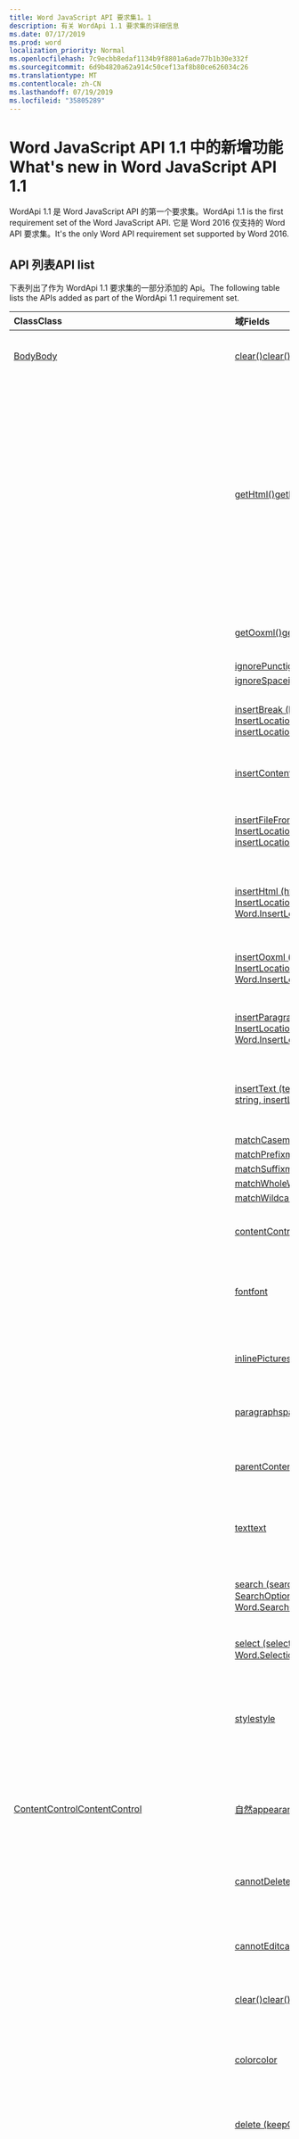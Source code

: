 ```yaml
---
title: Word JavaScript API 要求集1。1
description: 有关 WordApi 1.1 要求集的详细信息
ms.date: 07/17/2019
ms.prod: word
localization_priority: Normal
ms.openlocfilehash: 7c9ecbb8edaf1134b9f8801a6ade77b1b30e332f
ms.sourcegitcommit: 6d9b4820a62a914c50cef13af8b80ce626034c26
ms.translationtype: MT
ms.contentlocale: zh-CN
ms.lasthandoff: 07/19/2019
ms.locfileid: "35805289"
---
```

# <a name="whats-new-in-word-javascript-api-11"></a><span data-ttu-id="1e724-103">Word JavaScript API 1.1 中的新增功能</span><span class="sxs-lookup"><span data-stu-id="1e724-103">What's new in Word JavaScript API 1.1</span></span>

<span data-ttu-id="1e724-104">WordApi 1.1 是 Word JavaScript API 的第一个要求集。</span><span class="sxs-lookup"><span data-stu-id="1e724-104">WordApi 1.1 is the first requirement set of the Word JavaScript API.</span></span> <span data-ttu-id="1e724-105">它是 Word 2016 仅支持的 Word API 要求集。</span><span class="sxs-lookup"><span data-stu-id="1e724-105">It's the only Word API requirement set supported by Word 2016.</span></span>

## <a name="api-list"></a><span data-ttu-id="1e724-106">API 列表</span><span class="sxs-lookup"><span data-stu-id="1e724-106">API list</span></span>

<span data-ttu-id="1e724-107">下表列出了作为 WordApi 1.1 要求集的一部分添加的 Api。</span><span class="sxs-lookup"><span data-stu-id="1e724-107">The following table lists the APIs added as part of the WordApi 1.1 requirement set.</span></span>

| <span data-ttu-id="1e724-108">Class</span><span class="sxs-lookup"><span data-stu-id="1e724-108">Class</span></span> | <span data-ttu-id="1e724-109">域</span><span class="sxs-lookup"><span data-stu-id="1e724-109">Fields</span></span> | <span data-ttu-id="1e724-110">说明</span><span class="sxs-lookup"><span data-stu-id="1e724-110">Description</span></span> |
|:---|:---|:---|
|[<span data-ttu-id="1e724-111">Body</span><span class="sxs-lookup"><span data-stu-id="1e724-111">Body</span></span>](/javascript/api/word/word.body)|[<span data-ttu-id="1e724-112">clear()</span><span class="sxs-lookup"><span data-stu-id="1e724-112">clear()</span></span>](/javascript/api/word/word.body#clear--)|<span data-ttu-id="1e724-p102">清除 body 对象的内容。用户可以对已清除的内容执行撤消操作。</span><span class="sxs-lookup"><span data-stu-id="1e724-p102">Clears the contents of the body object. The user can perform the undo operation on the cleared content.</span></span>|
||[<span data-ttu-id="1e724-115">getHtml()</span><span class="sxs-lookup"><span data-stu-id="1e724-115">getHtml()</span></span>](/javascript/api/word/word.body#gethtml--)|<span data-ttu-id="1e724-116">获取 body 对象的 HTML 表示形式。</span><span class="sxs-lookup"><span data-stu-id="1e724-116">Gets an HTML representation of the body object.</span></span> <span data-ttu-id="1e724-117">在网页或 HTML 查看器中呈现时, 格式设置将与文档的格式相匹配, 但不完全相同。</span><span class="sxs-lookup"><span data-stu-id="1e724-117">When rendered in a web page or HTML viewer, the formatting will be a close, but not exact, match to the formatting of the document.</span></span> <span data-ttu-id="1e724-118">对于不同平台 (Windows、Mac 等) 上的同一文档, 此方法不会返回完全相同的 HTML。</span><span class="sxs-lookup"><span data-stu-id="1e724-118">This method does not return the exact same HTML for the same document on different platforms (Windows, Mac, etc.).</span></span> <span data-ttu-id="1e724-119">如果您需要完全保真度或跨平台的一致性, 请`Body.getOoxml()`使用并将返回的 XML 转换为 HTML。</span><span class="sxs-lookup"><span data-stu-id="1e724-119">If you need exact fidelity, or consistency across platforms, use `Body.getOoxml()` and convert the returned XML to HTML.</span></span>|
||[<span data-ttu-id="1e724-120">getOoxml()</span><span class="sxs-lookup"><span data-stu-id="1e724-120">getOoxml()</span></span>](/javascript/api/word/word.body#getooxml--)|<span data-ttu-id="1e724-121">获取 body 对象的 OOXML (Office Open XML) 表示形式。</span><span class="sxs-lookup"><span data-stu-id="1e724-121">Gets the OOXML (Office Open XML) representation of the body object.</span></span>|
||[<span data-ttu-id="1e724-122">ignorePunct</span><span class="sxs-lookup"><span data-stu-id="1e724-122">ignorePunct</span></span>](/javascript/api/word/word.body#ignorepunct)||
||[<span data-ttu-id="1e724-123">ignoreSpace</span><span class="sxs-lookup"><span data-stu-id="1e724-123">ignoreSpace</span></span>](/javascript/api/word/word.body#ignorespace)||
||[<span data-ttu-id="1e724-124">insertBreak (breakType: BreakType, insertLocation: Word. InsertLocation)</span><span class="sxs-lookup"><span data-stu-id="1e724-124">insertBreak(breakType: Word.BreakType, insertLocation: Word.InsertLocation)</span></span>](/javascript/api/word/word.body#insertbreak-breaktype--insertlocation-)|<span data-ttu-id="1e724-125">在主文档的指定位置插入分隔符。</span><span class="sxs-lookup"><span data-stu-id="1e724-125">Inserts a break at the specified location in the main document.</span></span> <span data-ttu-id="1e724-126">insertLocation 值可以为“Start”或“End”。</span><span class="sxs-lookup"><span data-stu-id="1e724-126">The insertLocation value can be 'Start' or 'End'.</span></span>|
||[<span data-ttu-id="1e724-127">insertContentControl()</span><span class="sxs-lookup"><span data-stu-id="1e724-127">insertContentControl()</span></span>](/javascript/api/word/word.body#insertcontentcontrol--)|<span data-ttu-id="1e724-128">使用富文本内容控件封装 body 对象。</span><span class="sxs-lookup"><span data-stu-id="1e724-128">Wraps the body object with a Rich Text content control.</span></span>|
||[<span data-ttu-id="1e724-129">insertFileFromBase64 (base64File: string, insertLocation: InsertLocation)</span><span class="sxs-lookup"><span data-stu-id="1e724-129">insertFileFromBase64(base64File: string, insertLocation: Word.InsertLocation)</span></span>](/javascript/api/word/word.body#insertfilefrombase64-base64file--insertlocation-)|<span data-ttu-id="1e724-130">将文档插入到正文中的指定位置。</span><span class="sxs-lookup"><span data-stu-id="1e724-130">Inserts a document into the body at the specified location.</span></span> <span data-ttu-id="1e724-131">insertLocation 值可以为“Replace”、“Start”或“End”。</span><span class="sxs-lookup"><span data-stu-id="1e724-131">The insertLocation value can be 'Replace', 'Start', or 'End'.</span></span>|
||[<span data-ttu-id="1e724-132">insertHtml (html: string, insertLocation: InsertLocation)</span><span class="sxs-lookup"><span data-stu-id="1e724-132">insertHtml(html: string, insertLocation: Word.InsertLocation)</span></span>](/javascript/api/word/word.body#inserthtml-html--insertlocation-)|<span data-ttu-id="1e724-133">在指定位置插入 HTML。</span><span class="sxs-lookup"><span data-stu-id="1e724-133">Inserts HTML at the specified location.</span></span> <span data-ttu-id="1e724-134">insertLocation 值可以为“Replace”、“Start”或“End”。</span><span class="sxs-lookup"><span data-stu-id="1e724-134">The insertLocation value can be 'Replace', 'Start', or 'End'.</span></span>|
||[<span data-ttu-id="1e724-135">insertOoxml (ooxml: string, insertLocation: InsertLocation)</span><span class="sxs-lookup"><span data-stu-id="1e724-135">insertOoxml(ooxml: string, insertLocation: Word.InsertLocation)</span></span>](/javascript/api/word/word.body#insertooxml-ooxml--insertlocation-)|<span data-ttu-id="1e724-136">在指定位置插入 OOXML。</span><span class="sxs-lookup"><span data-stu-id="1e724-136">Inserts OOXML at the specified location.</span></span>  <span data-ttu-id="1e724-137">insertLocation 值可以为“Replace”、“Start”或“End”。</span><span class="sxs-lookup"><span data-stu-id="1e724-137">The insertLocation value can be 'Replace', 'Start', or 'End'.</span></span>|
||[<span data-ttu-id="1e724-138">insertParagraph (paragraphText: string, insertLocation: InsertLocation)</span><span class="sxs-lookup"><span data-stu-id="1e724-138">insertParagraph(paragraphText: string, insertLocation: Word.InsertLocation)</span></span>](/javascript/api/word/word.body#insertparagraph-paragraphtext--insertlocation-)|<span data-ttu-id="1e724-139">在指定位置插入段落。</span><span class="sxs-lookup"><span data-stu-id="1e724-139">Inserts a paragraph at the specified location.</span></span> <span data-ttu-id="1e724-140">insertLocation 值可以为“Start”或“End”。</span><span class="sxs-lookup"><span data-stu-id="1e724-140">The insertLocation value can be 'Start' or 'End'.</span></span>|
||[<span data-ttu-id="1e724-141">insertText (text: string, insertLocation: InsertLocation)</span><span class="sxs-lookup"><span data-stu-id="1e724-141">insertText(text: string, insertLocation: Word.InsertLocation)</span></span>](/javascript/api/word/word.body#inserttext-text--insertlocation-)|<span data-ttu-id="1e724-142">将文本插入到正文中的指定位置。</span><span class="sxs-lookup"><span data-stu-id="1e724-142">Inserts text into the body at the specified location.</span></span> <span data-ttu-id="1e724-143">insertLocation 值可以为“Replace”、“Start”或“End”。</span><span class="sxs-lookup"><span data-stu-id="1e724-143">The insertLocation value can be 'Replace', 'Start', or 'End'.</span></span>|
||[<span data-ttu-id="1e724-144">matchCase</span><span class="sxs-lookup"><span data-stu-id="1e724-144">matchCase</span></span>](/javascript/api/word/word.body#matchcase)||
||[<span data-ttu-id="1e724-145">matchPrefix</span><span class="sxs-lookup"><span data-stu-id="1e724-145">matchPrefix</span></span>](/javascript/api/word/word.body#matchprefix)||
||[<span data-ttu-id="1e724-146">matchSuffix</span><span class="sxs-lookup"><span data-stu-id="1e724-146">matchSuffix</span></span>](/javascript/api/word/word.body#matchsuffix)||
||[<span data-ttu-id="1e724-147">matchWholeWord</span><span class="sxs-lookup"><span data-stu-id="1e724-147">matchWholeWord</span></span>](/javascript/api/word/word.body#matchwholeword)||
||[<span data-ttu-id="1e724-148">matchWildcards</span><span class="sxs-lookup"><span data-stu-id="1e724-148">matchWildcards</span></span>](/javascript/api/word/word.body#matchwildcards)||
||[<span data-ttu-id="1e724-149">contentControls</span><span class="sxs-lookup"><span data-stu-id="1e724-149">contentControls</span></span>](/javascript/api/word/word.body#contentcontrols)|<span data-ttu-id="1e724-150">获取正文中的格式文本内容控件对象的集合。</span><span class="sxs-lookup"><span data-stu-id="1e724-150">Gets the collection of rich text content control objects in the body.</span></span> <span data-ttu-id="1e724-151">只读。</span><span class="sxs-lookup"><span data-stu-id="1e724-151">Read-only.</span></span>|
||[<span data-ttu-id="1e724-152">font</span><span class="sxs-lookup"><span data-stu-id="1e724-152">font</span></span>](/javascript/api/word/word.body#font)|<span data-ttu-id="1e724-153">获取正文的文本格式。</span><span class="sxs-lookup"><span data-stu-id="1e724-153">Gets the text format of the body.</span></span> <span data-ttu-id="1e724-154">使用此属性可获取和设置字体名称、大小、颜色和其他属性。</span><span class="sxs-lookup"><span data-stu-id="1e724-154">Use this to get and set font name, size, color and other properties.</span></span> <span data-ttu-id="1e724-155">只读。</span><span class="sxs-lookup"><span data-stu-id="1e724-155">Read-only.</span></span>|
||[<span data-ttu-id="1e724-156">inlinePictures</span><span class="sxs-lookup"><span data-stu-id="1e724-156">inlinePictures</span></span>](/javascript/api/word/word.body#inlinepictures)|<span data-ttu-id="1e724-157">获取正文中 InlinePicture 对象的集合。</span><span class="sxs-lookup"><span data-stu-id="1e724-157">Gets the collection of InlinePicture objects in the body.</span></span> <span data-ttu-id="1e724-158">集合不包括浮动图像。</span><span class="sxs-lookup"><span data-stu-id="1e724-158">The collection does not include floating images.</span></span> <span data-ttu-id="1e724-159">只读。</span><span class="sxs-lookup"><span data-stu-id="1e724-159">Read-only.</span></span>|
||[<span data-ttu-id="1e724-160">paragraphs</span><span class="sxs-lookup"><span data-stu-id="1e724-160">paragraphs</span></span>](/javascript/api/word/word.body#paragraphs)|<span data-ttu-id="1e724-161">获取正文中段落对象的集合。</span><span class="sxs-lookup"><span data-stu-id="1e724-161">Gets the collection of paragraph objects in the body.</span></span> <span data-ttu-id="1e724-162">只读。</span><span class="sxs-lookup"><span data-stu-id="1e724-162">Read-only.</span></span>|
||[<span data-ttu-id="1e724-163">parentContentControl</span><span class="sxs-lookup"><span data-stu-id="1e724-163">parentContentControl</span></span>](/javascript/api/word/word.body#parentcontentcontrol)|<span data-ttu-id="1e724-164">获取包含正文的内容控件。</span><span class="sxs-lookup"><span data-stu-id="1e724-164">Gets the content control that contains the body.</span></span> <span data-ttu-id="1e724-165">如果没有父内容控件, 将引发此异常。</span><span class="sxs-lookup"><span data-stu-id="1e724-165">Throws if there isn't a parent content control.</span></span> <span data-ttu-id="1e724-166">只读。</span><span class="sxs-lookup"><span data-stu-id="1e724-166">Read-only.</span></span>|
||[<span data-ttu-id="1e724-167">text</span><span class="sxs-lookup"><span data-stu-id="1e724-167">text</span></span>](/javascript/api/word/word.body#text)|<span data-ttu-id="1e724-168">获取正文的文本。</span><span class="sxs-lookup"><span data-stu-id="1e724-168">Gets the text of the body.</span></span> <span data-ttu-id="1e724-169">使用 insertText 方法插入文本。</span><span class="sxs-lookup"><span data-stu-id="1e724-169">Use the insertText method to insert text.</span></span> <span data-ttu-id="1e724-170">只读。</span><span class="sxs-lookup"><span data-stu-id="1e724-170">Read-only.</span></span>|
||[<span data-ttu-id="1e724-171">search (searchText: string, searchOptions？: SearchOptions)</span><span class="sxs-lookup"><span data-stu-id="1e724-171">search(searchText: string, searchOptions?: Word.SearchOptions)</span></span>](/javascript/api/word/word.body#search-searchtext--searchoptions--ignorepunct--ignorespace--matchcase--matchprefix--matchsuffix--matchwholeword--matchwildcards-)|<span data-ttu-id="1e724-172">在 body 对象的作用域上使用指定的 SearchOptions 执行搜索。</span><span class="sxs-lookup"><span data-stu-id="1e724-172">Performs a search with the specified SearchOptions on the scope of the body object.</span></span> <span data-ttu-id="1e724-173">搜索结果是 range 对象的集合。</span><span class="sxs-lookup"><span data-stu-id="1e724-173">The search results are a collection of range objects.</span></span>|
||[<span data-ttu-id="1e724-174">select (selectionMode？: SelectionMode)</span><span class="sxs-lookup"><span data-stu-id="1e724-174">select(selectionMode?: Word.SelectionMode)</span></span>](/javascript/api/word/word.body#select-selectionmode-)|<span data-ttu-id="1e724-175">选择正文并在 Word UI 中进行浏览。</span><span class="sxs-lookup"><span data-stu-id="1e724-175">Selects the body and navigates the Word UI to it.</span></span>|
||[<span data-ttu-id="1e724-176">style</span><span class="sxs-lookup"><span data-stu-id="1e724-176">style</span></span>](/javascript/api/word/word.body#style)|<span data-ttu-id="1e724-p117">获取或设置 body 的样式名称。请对自定义样式和本地化样式名称使用此属性。若要使用可以在区域设置之间移植的嵌入样式，请参阅“styleBuiltIn”属性。</span><span class="sxs-lookup"><span data-stu-id="1e724-p117">Gets or sets the style name for the body. Use this property for custom styles and localized style names. To use the built-in styles that are portable between locales, see the "styleBuiltIn" property.</span></span>|
|[<span data-ttu-id="1e724-180">ContentControl</span><span class="sxs-lookup"><span data-stu-id="1e724-180">ContentControl</span></span>](/javascript/api/word/word.contentcontrol)|[<span data-ttu-id="1e724-181">自然</span><span class="sxs-lookup"><span data-stu-id="1e724-181">appearance</span></span>](/javascript/api/word/word.contentcontrol#appearance)|<span data-ttu-id="1e724-182">获取或设置内容控件的外观。</span><span class="sxs-lookup"><span data-stu-id="1e724-182">Gets or sets the appearance of the content control.</span></span> <span data-ttu-id="1e724-183">该值可以是 "BoundingBox"、"Tags" 或 "Hidden"。</span><span class="sxs-lookup"><span data-stu-id="1e724-183">The value can be 'BoundingBox', 'Tags', or 'Hidden'.</span></span>|
||[<span data-ttu-id="1e724-184">cannotDelete</span><span class="sxs-lookup"><span data-stu-id="1e724-184">cannotDelete</span></span>](/javascript/api/word/word.contentcontrol#cannotdelete)|<span data-ttu-id="1e724-185">获取或设置指示用户是否可以删除内容控件的值。</span><span class="sxs-lookup"><span data-stu-id="1e724-185">Gets or sets a value that indicates whether the user can delete the content control.</span></span> <span data-ttu-id="1e724-186">与 removeWhenEdited 互相排斥。</span><span class="sxs-lookup"><span data-stu-id="1e724-186">Mutually exclusive with removeWhenEdited.</span></span>|
||[<span data-ttu-id="1e724-187">cannotEdit</span><span class="sxs-lookup"><span data-stu-id="1e724-187">cannotEdit</span></span>](/javascript/api/word/word.contentcontrol#cannotedit)|<span data-ttu-id="1e724-188">获取或设置指示用户是否可以编辑内容控件的内容的值。</span><span class="sxs-lookup"><span data-stu-id="1e724-188">Gets or sets a value that indicates whether the user can edit the contents of the content control.</span></span>|
||[<span data-ttu-id="1e724-189">clear()</span><span class="sxs-lookup"><span data-stu-id="1e724-189">clear()</span></span>](/javascript/api/word/word.contentcontrol#clear--)|<span data-ttu-id="1e724-190">清除内容控件的内容。</span><span class="sxs-lookup"><span data-stu-id="1e724-190">Clears the contents of the content control.</span></span> <span data-ttu-id="1e724-191">用户可以对已清除的内容执行撤消操作。</span><span class="sxs-lookup"><span data-stu-id="1e724-191">The user can perform the undo operation on the cleared content.</span></span>|
||[<span data-ttu-id="1e724-192">color</span><span class="sxs-lookup"><span data-stu-id="1e724-192">color</span></span>](/javascript/api/word/word.contentcontrol#color)|<span data-ttu-id="1e724-193">获取或设置内容控件的颜色。</span><span class="sxs-lookup"><span data-stu-id="1e724-193">Gets or sets the color of the content control.</span></span> <span data-ttu-id="1e724-194">颜色以 "#RRGGBB" 格式或使用颜色名称指定。</span><span class="sxs-lookup"><span data-stu-id="1e724-194">Color is specified in '#RRGGBB' format or by using the color name.</span></span>|
||[<span data-ttu-id="1e724-195">delete (keepContent: boolean)</span><span class="sxs-lookup"><span data-stu-id="1e724-195">delete(keepContent: boolean)</span></span>](/javascript/api/word/word.contentcontrol#delete-keepcontent-)|<span data-ttu-id="1e724-p122">删除内容控件及其内容。如果将 keepContent 设置为 true，则不删除内容。</span><span class="sxs-lookup"><span data-stu-id="1e724-p122">Deletes the content control and its content. If keepContent is set to true, the content is not deleted.</span></span>|
||[<span data-ttu-id="1e724-198">getHtml()</span><span class="sxs-lookup"><span data-stu-id="1e724-198">getHtml()</span></span>](/javascript/api/word/word.contentcontrol#gethtml--)|<span data-ttu-id="1e724-199">获取内容控件对象的 HTML 表示形式。</span><span class="sxs-lookup"><span data-stu-id="1e724-199">Gets an HTML representation of the content control object.</span></span> <span data-ttu-id="1e724-200">在网页或 HTML 查看器中呈现时, 格式设置将与文档的格式相匹配, 但不完全相同。</span><span class="sxs-lookup"><span data-stu-id="1e724-200">When rendered in a web page or HTML viewer, the formatting will be a close, but not exact, match to the formatting of the document.</span></span> <span data-ttu-id="1e724-201">对于不同平台 (Windows、Mac 等) 上的同一文档, 此方法不会返回完全相同的 HTML。</span><span class="sxs-lookup"><span data-stu-id="1e724-201">This method does not return the exact same HTML for the same document on different platforms (Windows, Mac, etc.).</span></span> <span data-ttu-id="1e724-202">如果您需要完全保真度或跨平台的一致性, 请`ContentControl.getOoxml()`使用并将返回的 XML 转换为 HTML。</span><span class="sxs-lookup"><span data-stu-id="1e724-202">If you need exact fidelity, or consistency across platforms, use `ContentControl.getOoxml()` and convert the returned XML to HTML.</span></span>|
||[<span data-ttu-id="1e724-203">getOoxml()</span><span class="sxs-lookup"><span data-stu-id="1e724-203">getOoxml()</span></span>](/javascript/api/word/word.contentcontrol#getooxml--)|<span data-ttu-id="1e724-204">获取内容控件对象的 Office Open XML (OOXML) 表示形式。</span><span class="sxs-lookup"><span data-stu-id="1e724-204">Gets the Office Open XML (OOXML) representation of the content control object.</span></span>|
||[<span data-ttu-id="1e724-205">ignorePunct</span><span class="sxs-lookup"><span data-stu-id="1e724-205">ignorePunct</span></span>](/javascript/api/word/word.contentcontrol#ignorepunct)||
||[<span data-ttu-id="1e724-206">ignoreSpace</span><span class="sxs-lookup"><span data-stu-id="1e724-206">ignoreSpace</span></span>](/javascript/api/word/word.contentcontrol#ignorespace)||
||[<span data-ttu-id="1e724-207">insertBreak (breakType: BreakType, insertLocation: Word. InsertLocation)</span><span class="sxs-lookup"><span data-stu-id="1e724-207">insertBreak(breakType: Word.BreakType, insertLocation: Word.InsertLocation)</span></span>](/javascript/api/word/word.contentcontrol#insertbreak-breaktype--insertlocation-)|<span data-ttu-id="1e724-208">在主文档的指定位置插入分隔符。</span><span class="sxs-lookup"><span data-stu-id="1e724-208">Inserts a break at the specified location in the main document.</span></span> <span data-ttu-id="1e724-209">InsertLocation 值可以是 "Start"、"End"、"Before" 或 "After"。</span><span class="sxs-lookup"><span data-stu-id="1e724-209">The insertLocation value can be 'Start', 'End', 'Before', or 'After'.</span></span> <span data-ttu-id="1e724-210">此方法不能与 "RichTextTable"、"RichTextTableRow" 和 "RichTextTableCell" 内容控件一起使用。</span><span class="sxs-lookup"><span data-stu-id="1e724-210">This method cannot be used with 'RichTextTable', 'RichTextTableRow' and 'RichTextTableCell' content controls.</span></span>|
||[<span data-ttu-id="1e724-211">insertFileFromBase64 (base64File: string, insertLocation: InsertLocation)</span><span class="sxs-lookup"><span data-stu-id="1e724-211">insertFileFromBase64(base64File: string, insertLocation: Word.InsertLocation)</span></span>](/javascript/api/word/word.contentcontrol#insertfilefrombase64-base64file--insertlocation-)|<span data-ttu-id="1e724-212">将文档插入到内容控件中的指定位置。</span><span class="sxs-lookup"><span data-stu-id="1e724-212">Inserts a document into the content control at the specified location.</span></span> <span data-ttu-id="1e724-213">insertLocation 值可以为“Replace”、“Start”或“End”。</span><span class="sxs-lookup"><span data-stu-id="1e724-213">The insertLocation value can be 'Replace', 'Start', or 'End'.</span></span>|
||[<span data-ttu-id="1e724-214">insertHtml (html: string, insertLocation: InsertLocation)</span><span class="sxs-lookup"><span data-stu-id="1e724-214">insertHtml(html: string, insertLocation: Word.InsertLocation)</span></span>](/javascript/api/word/word.contentcontrol#inserthtml-html--insertlocation-)|<span data-ttu-id="1e724-215">将 HTML 插入到内容控件中的指定位置。</span><span class="sxs-lookup"><span data-stu-id="1e724-215">Inserts HTML into the content control at the specified location.</span></span> <span data-ttu-id="1e724-216">insertLocation 值可以为“Replace”、“Start”或“End”。</span><span class="sxs-lookup"><span data-stu-id="1e724-216">The insertLocation value can be 'Replace', 'Start', or 'End'.</span></span>|
||[<span data-ttu-id="1e724-217">insertOoxml (ooxml: string, insertLocation: InsertLocation)</span><span class="sxs-lookup"><span data-stu-id="1e724-217">insertOoxml(ooxml: string, insertLocation: Word.InsertLocation)</span></span>](/javascript/api/word/word.contentcontrol#insertooxml-ooxml--insertlocation-)|<span data-ttu-id="1e724-218">将 OOXML 插入到内容控件中的指定位置。</span><span class="sxs-lookup"><span data-stu-id="1e724-218">Inserts OOXML into the content control at the specified location.</span></span>  <span data-ttu-id="1e724-219">insertLocation 值可以为“Replace”、“Start”或“End”。</span><span class="sxs-lookup"><span data-stu-id="1e724-219">The insertLocation value can be 'Replace', 'Start', or 'End'.</span></span>|
||[<span data-ttu-id="1e724-220">insertParagraph (paragraphText: string, insertLocation: InsertLocation)</span><span class="sxs-lookup"><span data-stu-id="1e724-220">insertParagraph(paragraphText: string, insertLocation: Word.InsertLocation)</span></span>](/javascript/api/word/word.contentcontrol#insertparagraph-paragraphtext--insertlocation-)|<span data-ttu-id="1e724-221">在指定位置插入段落。</span><span class="sxs-lookup"><span data-stu-id="1e724-221">Inserts a paragraph at the specified location.</span></span> <span data-ttu-id="1e724-222">InsertLocation 值可以是 "Start"、"End"、"Before" 或 "After"。</span><span class="sxs-lookup"><span data-stu-id="1e724-222">The insertLocation value can be 'Start', 'End', 'Before', or 'After'.</span></span>|
||[<span data-ttu-id="1e724-223">insertText (text: string, insertLocation: InsertLocation)</span><span class="sxs-lookup"><span data-stu-id="1e724-223">insertText(text: string, insertLocation: Word.InsertLocation)</span></span>](/javascript/api/word/word.contentcontrol#inserttext-text--insertlocation-)|<span data-ttu-id="1e724-224">将文本插入到内容控件中的指定位置。</span><span class="sxs-lookup"><span data-stu-id="1e724-224">Inserts text into the content control at the specified location.</span></span> <span data-ttu-id="1e724-225">insertLocation 值可以为“Replace”、“Start”或“End”。</span><span class="sxs-lookup"><span data-stu-id="1e724-225">The insertLocation value can be 'Replace', 'Start', or 'End'.</span></span>|
||[<span data-ttu-id="1e724-226">matchCase</span><span class="sxs-lookup"><span data-stu-id="1e724-226">matchCase</span></span>](/javascript/api/word/word.contentcontrol#matchcase)||
||[<span data-ttu-id="1e724-227">matchPrefix</span><span class="sxs-lookup"><span data-stu-id="1e724-227">matchPrefix</span></span>](/javascript/api/word/word.contentcontrol#matchprefix)||
||[<span data-ttu-id="1e724-228">matchSuffix</span><span class="sxs-lookup"><span data-stu-id="1e724-228">matchSuffix</span></span>](/javascript/api/word/word.contentcontrol#matchsuffix)||
||[<span data-ttu-id="1e724-229">matchWholeWord</span><span class="sxs-lookup"><span data-stu-id="1e724-229">matchWholeWord</span></span>](/javascript/api/word/word.contentcontrol#matchwholeword)||
||[<span data-ttu-id="1e724-230">matchWildcards</span><span class="sxs-lookup"><span data-stu-id="1e724-230">matchWildcards</span></span>](/javascript/api/word/word.contentcontrol#matchwildcards)||
||[<span data-ttu-id="1e724-231">placeholderText</span><span class="sxs-lookup"><span data-stu-id="1e724-231">placeholderText</span></span>](/javascript/api/word/word.contentcontrol#placeholdertext)|<span data-ttu-id="1e724-232">获取或设置内容控件的占位符文本。</span><span class="sxs-lookup"><span data-stu-id="1e724-232">Gets or sets the placeholder text of the content control.</span></span> <span data-ttu-id="1e724-233">内容控件为空时，将显示灰色的文本。</span><span class="sxs-lookup"><span data-stu-id="1e724-233">Dimmed text will be displayed when the content control is empty.</span></span>|
||[<span data-ttu-id="1e724-234">contentControls</span><span class="sxs-lookup"><span data-stu-id="1e724-234">contentControls</span></span>](/javascript/api/word/word.contentcontrol#contentcontrols)|<span data-ttu-id="1e724-235">获取内容控件中的内容控件对象的集合。</span><span class="sxs-lookup"><span data-stu-id="1e724-235">Gets the collection of content control objects in the content control.</span></span> <span data-ttu-id="1e724-236">只读。</span><span class="sxs-lookup"><span data-stu-id="1e724-236">Read-only.</span></span>|
||[<span data-ttu-id="1e724-237">font</span><span class="sxs-lookup"><span data-stu-id="1e724-237">font</span></span>](/javascript/api/word/word.contentcontrol#font)|<span data-ttu-id="1e724-238">获取内容控件的文本格式。</span><span class="sxs-lookup"><span data-stu-id="1e724-238">Gets the text format of the content control.</span></span> <span data-ttu-id="1e724-239">使用此对象获取和设置字体名称、大小、颜色和其他属性。</span><span class="sxs-lookup"><span data-stu-id="1e724-239">Use this to get and set font name, size, color, and other properties.</span></span> <span data-ttu-id="1e724-240">只读。</span><span class="sxs-lookup"><span data-stu-id="1e724-240">Read-only.</span></span>|
||[<span data-ttu-id="1e724-241">id</span><span class="sxs-lookup"><span data-stu-id="1e724-241">id</span></span>](/javascript/api/word/word.contentcontrol#id)|<span data-ttu-id="1e724-242">获取表示内容控件标识符的整数。</span><span class="sxs-lookup"><span data-stu-id="1e724-242">Gets an integer that represents the content control identifier.</span></span> <span data-ttu-id="1e724-243">只读。</span><span class="sxs-lookup"><span data-stu-id="1e724-243">Read-only.</span></span>|
||[<span data-ttu-id="1e724-244">inlinePictures</span><span class="sxs-lookup"><span data-stu-id="1e724-244">inlinePictures</span></span>](/javascript/api/word/word.contentcontrol#inlinepictures)|<span data-ttu-id="1e724-245">获取内容控件中的 inlinePicture 对象的集合。</span><span class="sxs-lookup"><span data-stu-id="1e724-245">Gets the collection of inlinePicture objects in the content control.</span></span> <span data-ttu-id="1e724-246">集合不包括浮动图像。</span><span class="sxs-lookup"><span data-stu-id="1e724-246">The collection does not include floating images.</span></span> <span data-ttu-id="1e724-247">只读。</span><span class="sxs-lookup"><span data-stu-id="1e724-247">Read-only.</span></span>|
||[<span data-ttu-id="1e724-248">paragraphs</span><span class="sxs-lookup"><span data-stu-id="1e724-248">paragraphs</span></span>](/javascript/api/word/word.contentcontrol#paragraphs)|<span data-ttu-id="1e724-249">获取内容控件中的 paragraph 对象的集合。</span><span class="sxs-lookup"><span data-stu-id="1e724-249">Get the collection of paragraph objects in the content control.</span></span> <span data-ttu-id="1e724-250">只读。</span><span class="sxs-lookup"><span data-stu-id="1e724-250">Read-only.</span></span>|
||[<span data-ttu-id="1e724-251">parentContentControl</span><span class="sxs-lookup"><span data-stu-id="1e724-251">parentContentControl</span></span>](/javascript/api/word/word.contentcontrol#parentcontentcontrol)|<span data-ttu-id="1e724-252">获取包含此内容控件的内容控件。</span><span class="sxs-lookup"><span data-stu-id="1e724-252">Gets the content control that contains the content control.</span></span> <span data-ttu-id="1e724-253">如果没有父内容控件, 将引发此异常。</span><span class="sxs-lookup"><span data-stu-id="1e724-253">Throws if there isn't a parent content control.</span></span> <span data-ttu-id="1e724-254">只读。</span><span class="sxs-lookup"><span data-stu-id="1e724-254">Read-only.</span></span>|
||[<span data-ttu-id="1e724-255">text</span><span class="sxs-lookup"><span data-stu-id="1e724-255">text</span></span>](/javascript/api/word/word.contentcontrol#text)|<span data-ttu-id="1e724-256">获取内容控件的文本。</span><span class="sxs-lookup"><span data-stu-id="1e724-256">Gets the text of the content control.</span></span> <span data-ttu-id="1e724-257">只读。</span><span class="sxs-lookup"><span data-stu-id="1e724-257">Read-only.</span></span>|
||[<span data-ttu-id="1e724-258">type</span><span class="sxs-lookup"><span data-stu-id="1e724-258">type</span></span>](/javascript/api/word/word.contentcontrol#type)|<span data-ttu-id="1e724-259">获取内容控件的类型。</span><span class="sxs-lookup"><span data-stu-id="1e724-259">Gets the content control type.</span></span> <span data-ttu-id="1e724-260">当前仅支持富文本内容控件。</span><span class="sxs-lookup"><span data-stu-id="1e724-260">Only rich text content controls are supported currently.</span></span> <span data-ttu-id="1e724-261">只读。</span><span class="sxs-lookup"><span data-stu-id="1e724-261">Read-only.</span></span>|
||[<span data-ttu-id="1e724-262">removeWhenEdited</span><span class="sxs-lookup"><span data-stu-id="1e724-262">removeWhenEdited</span></span>](/javascript/api/word/word.contentcontrol#removewhenedited)|<span data-ttu-id="1e724-263">获取或设置指示内容控件在编辑后是否可以删除的值。</span><span class="sxs-lookup"><span data-stu-id="1e724-263">Gets or sets a value that indicates whether the content control is removed after it is edited.</span></span> <span data-ttu-id="1e724-264">与 cannotDelete 互相排斥。</span><span class="sxs-lookup"><span data-stu-id="1e724-264">Mutually exclusive with cannotDelete.</span></span>|
||[<span data-ttu-id="1e724-265">search (searchText: string, searchOptions？: SearchOptions)</span><span class="sxs-lookup"><span data-stu-id="1e724-265">search(searchText: string, searchOptions?: Word.SearchOptions)</span></span>](/javascript/api/word/word.contentcontrol#search-searchtext--searchoptions--ignorepunct--ignorespace--matchcase--matchprefix--matchsuffix--matchwholeword--matchwildcards-)|<span data-ttu-id="1e724-266">在内容控件对象的范围内使用指定的 SearchOptions 执行搜索。</span><span class="sxs-lookup"><span data-stu-id="1e724-266">Performs a search with the specified SearchOptions on the scope of the content control object.</span></span> <span data-ttu-id="1e724-267">搜索结果是 range 对象的集合。</span><span class="sxs-lookup"><span data-stu-id="1e724-267">The search results are a collection of range objects.</span></span>|
||[<span data-ttu-id="1e724-268">select (selectionMode？: SelectionMode)</span><span class="sxs-lookup"><span data-stu-id="1e724-268">select(selectionMode?: Word.SelectionMode)</span></span>](/javascript/api/word/word.contentcontrol#select-selectionmode-)|<span data-ttu-id="1e724-269">选择内容控件。</span><span class="sxs-lookup"><span data-stu-id="1e724-269">Selects the content control.</span></span> <span data-ttu-id="1e724-270">这会导致 Word 滚动到选定内容。</span><span class="sxs-lookup"><span data-stu-id="1e724-270">This causes Word to scroll to the selection.</span></span>|
||[<span data-ttu-id="1e724-271">style</span><span class="sxs-lookup"><span data-stu-id="1e724-271">style</span></span>](/javascript/api/word/word.contentcontrol#style)|<span data-ttu-id="1e724-272">获取或设置内容控件的样式名称。</span><span class="sxs-lookup"><span data-stu-id="1e724-272">Gets or sets the style name for the content control.</span></span> <span data-ttu-id="1e724-273">请对自定义样式和本地化样式名称使用此属性。</span><span class="sxs-lookup"><span data-stu-id="1e724-273">Use this property for custom styles and localized style names.</span></span> <span data-ttu-id="1e724-274">若要使用可以在区域设置之间移植的嵌入样式，请参阅“styleBuiltIn”属性。</span><span class="sxs-lookup"><span data-stu-id="1e724-274">To use the built-in styles that are portable between locales, see the "styleBuiltIn" property.</span></span>|
||[<span data-ttu-id="1e724-275">tag</span><span class="sxs-lookup"><span data-stu-id="1e724-275">tag</span></span>](/javascript/api/word/word.contentcontrol#tag)|<span data-ttu-id="1e724-276">获取或设置用于标识内容控件的标记。</span><span class="sxs-lookup"><span data-stu-id="1e724-276">Gets or sets a tag to identify a content control.</span></span>|
||[<span data-ttu-id="1e724-277">title</span><span class="sxs-lookup"><span data-stu-id="1e724-277">title</span></span>](/javascript/api/word/word.contentcontrol#title)|<span data-ttu-id="1e724-278">获取或设置内容控件的标题。</span><span class="sxs-lookup"><span data-stu-id="1e724-278">Gets or sets the title for a content control.</span></span>|
|[<span data-ttu-id="1e724-279">ContentControlCollection</span><span class="sxs-lookup"><span data-stu-id="1e724-279">ContentControlCollection</span></span>](/javascript/api/word/word.contentcontrolcollection)|[<span data-ttu-id="1e724-280">getById(id: number)</span><span class="sxs-lookup"><span data-stu-id="1e724-280">getById(id: number)</span></span>](/javascript/api/word/word.contentcontrolcollection#getbyid-id-)|<span data-ttu-id="1e724-281">按其标识符获取内容控件。</span><span class="sxs-lookup"><span data-stu-id="1e724-281">Gets a content control by its identifier.</span></span> <span data-ttu-id="1e724-282">如果此集合中没有带有标识符的内容控件, 将引发此异常。</span><span class="sxs-lookup"><span data-stu-id="1e724-282">Throws if there isn't a content control with the identifier in this collection.</span></span>|
||[<span data-ttu-id="1e724-283">getByTag(tag: string)</span><span class="sxs-lookup"><span data-stu-id="1e724-283">getByTag(tag: string)</span></span>](/javascript/api/word/word.contentcontrolcollection#getbytag-tag-)|<span data-ttu-id="1e724-284">获取具有指定标记的内容控件。</span><span class="sxs-lookup"><span data-stu-id="1e724-284">Gets the content controls that have the specified tag.</span></span>|
||[<span data-ttu-id="1e724-285">getByTitle(title: string)</span><span class="sxs-lookup"><span data-stu-id="1e724-285">getByTitle(title: string)</span></span>](/javascript/api/word/word.contentcontrolcollection#getbytitle-title-)|<span data-ttu-id="1e724-286">获取具有指定标题的内容控件。</span><span class="sxs-lookup"><span data-stu-id="1e724-286">Gets the content controls that have the specified title.</span></span>|
||[<span data-ttu-id="1e724-287">getItem(index: number)</span><span class="sxs-lookup"><span data-stu-id="1e724-287">getItem(index: number)</span></span>](/javascript/api/word/word.contentcontrolcollection#getitem-index-)|<span data-ttu-id="1e724-288">按其在集合中的索引获取内容控件。</span><span class="sxs-lookup"><span data-stu-id="1e724-288">Gets a content control by its index in the collection.</span></span>|
||[<span data-ttu-id="1e724-289">items</span><span class="sxs-lookup"><span data-stu-id="1e724-289">items</span></span>](/javascript/api/word/word.contentcontrolcollection#items)|<span data-ttu-id="1e724-290">获取此集合中已加载的子项。</span><span class="sxs-lookup"><span data-stu-id="1e724-290">Gets the loaded child items in this collection.</span></span>|
|[<span data-ttu-id="1e724-291">Document</span><span class="sxs-lookup"><span data-stu-id="1e724-291">Document</span></span>](/javascript/api/word/word.document)|[<span data-ttu-id="1e724-292">getSelection ()</span><span class="sxs-lookup"><span data-stu-id="1e724-292">getSelection()</span></span>](/javascript/api/word/word.document#getselection--)|<span data-ttu-id="1e724-293">获取文档的当前选定内容。</span><span class="sxs-lookup"><span data-stu-id="1e724-293">Gets the current selection of the document.</span></span> <span data-ttu-id="1e724-294">不支持多重选择。</span><span class="sxs-lookup"><span data-stu-id="1e724-294">Multiple selections are not supported.</span></span>|
||[<span data-ttu-id="1e724-295">body</span><span class="sxs-lookup"><span data-stu-id="1e724-295">body</span></span>](/javascript/api/word/word.document#body)|<span data-ttu-id="1e724-296">获取文档的正文对象。</span><span class="sxs-lookup"><span data-stu-id="1e724-296">Gets the body object of the document.</span></span> <span data-ttu-id="1e724-297">正文是不包括标头、页脚、脚注、文本框等的文本。</span><span class="sxs-lookup"><span data-stu-id="1e724-297">The body is the text that excludes headers, footers, footnotes, textboxes, etc..</span></span> <span data-ttu-id="1e724-298">只读。</span><span class="sxs-lookup"><span data-stu-id="1e724-298">Read-only.</span></span>|
||[<span data-ttu-id="1e724-299">contentControls</span><span class="sxs-lookup"><span data-stu-id="1e724-299">contentControls</span></span>](/javascript/api/word/word.document#contentcontrols)|<span data-ttu-id="1e724-300">获取文档中的内容控件对象的集合。</span><span class="sxs-lookup"><span data-stu-id="1e724-300">Gets the collection of content control objects in the document.</span></span> <span data-ttu-id="1e724-301">这包括文档正文、标头、页脚、文本框等中的内容控件。</span><span class="sxs-lookup"><span data-stu-id="1e724-301">This includes content controls in the body of the document, headers, footers, textboxes, etc..</span></span> <span data-ttu-id="1e724-302">只读。</span><span class="sxs-lookup"><span data-stu-id="1e724-302">Read-only.</span></span>|
||[<span data-ttu-id="1e724-303">保存</span><span class="sxs-lookup"><span data-stu-id="1e724-303">saved</span></span>](/javascript/api/word/word.document#saved)|<span data-ttu-id="1e724-p147">指示是否已保存在文档中所做的更改。如果值为 true，表示文档自上次保存以来并未更改。只读。</span><span class="sxs-lookup"><span data-stu-id="1e724-p147">Indicates whether the changes in the document have been saved. A value of true indicates that the document hasn't changed since it was saved. Read-only.</span></span>|
||[<span data-ttu-id="1e724-307">sections</span><span class="sxs-lookup"><span data-stu-id="1e724-307">sections</span></span>](/javascript/api/word/word.document#sections)|<span data-ttu-id="1e724-308">获取文档中的节对象的集合。</span><span class="sxs-lookup"><span data-stu-id="1e724-308">Gets the collection of section objects in the document.</span></span> <span data-ttu-id="1e724-309">只读。</span><span class="sxs-lookup"><span data-stu-id="1e724-309">Read-only.</span></span>|
||[<span data-ttu-id="1e724-310">save()</span><span class="sxs-lookup"><span data-stu-id="1e724-310">save()</span></span>](/javascript/api/word/word.document#save--)|<span data-ttu-id="1e724-311">保存文档。</span><span class="sxs-lookup"><span data-stu-id="1e724-311">Saves the document.</span></span> <span data-ttu-id="1e724-312">如果文档以前未保存过，将使用 Word 的默认文件命名约定。</span><span class="sxs-lookup"><span data-stu-id="1e724-312">This will use the Word default file naming convention if the document has not been saved before.</span></span>|
|[<span data-ttu-id="1e724-313">Font</span><span class="sxs-lookup"><span data-stu-id="1e724-313">Font</span></span>](/javascript/api/word/word.font)|[<span data-ttu-id="1e724-314">bold</span><span class="sxs-lookup"><span data-stu-id="1e724-314">bold</span></span>](/javascript/api/word/word.font#bold)|<span data-ttu-id="1e724-315">获取或设置表示字体是否为粗体的值。</span><span class="sxs-lookup"><span data-stu-id="1e724-315">Gets or sets a value that indicates whether the font is bold.</span></span> <span data-ttu-id="1e724-316">如果字体格式为粗体则为 true，否则为 false。</span><span class="sxs-lookup"><span data-stu-id="1e724-316">True if the font is formatted as bold, otherwise, false.</span></span>|
||[<span data-ttu-id="1e724-317">color</span><span class="sxs-lookup"><span data-stu-id="1e724-317">color</span></span>](/javascript/api/word/word.font#color)|<span data-ttu-id="1e724-318">获取或设置指定字体的颜色。</span><span class="sxs-lookup"><span data-stu-id="1e724-318">Gets or sets the color for the specified font.</span></span> <span data-ttu-id="1e724-319">您可以提供 "#RRGGBB" 格式的值或颜色名称。</span><span class="sxs-lookup"><span data-stu-id="1e724-319">You can provide the value in the '#RRGGBB' format or the color name.</span></span>|
||[<span data-ttu-id="1e724-320">doubleStrikeThrough</span><span class="sxs-lookup"><span data-stu-id="1e724-320">doubleStrikeThrough</span></span>](/javascript/api/word/word.font#doublestrikethrough)|<span data-ttu-id="1e724-321">获取或设置一个值, 该值指示字体是否具有双删除线。</span><span class="sxs-lookup"><span data-stu-id="1e724-321">Gets or sets a value that indicates whether the font has a double strikethrough.</span></span> <span data-ttu-id="1e724-322">如果字体格式设置为加双删除线的文本则为 true，否则为 false。</span><span class="sxs-lookup"><span data-stu-id="1e724-322">True if the font is formatted as double strikethrough text, otherwise, false.</span></span>|
||[<span data-ttu-id="1e724-323">highlightColor</span><span class="sxs-lookup"><span data-stu-id="1e724-323">highlightColor</span></span>](/javascript/api/word/word.font#highlightcolor)|<span data-ttu-id="1e724-324">获取或设置突出显示颜色。</span><span class="sxs-lookup"><span data-stu-id="1e724-324">Gets or sets the highlight color.</span></span> <span data-ttu-id="1e724-325">若要对其进行设置, 请使用 "#RRGGBB" 格式的值或颜色名称。</span><span class="sxs-lookup"><span data-stu-id="1e724-325">To set it, use a value either in the '#RRGGBB' format or the color name.</span></span> <span data-ttu-id="1e724-326">若要删除突出显示颜色, 请将其设置为 null。</span><span class="sxs-lookup"><span data-stu-id="1e724-326">To remove highlight color, set it to null.</span></span> <span data-ttu-id="1e724-327">返回的突出显示颜色可以是 "#RRGGBB" 格式的空字符串、混合突出显示颜色的空字符串或 null (无突出显示颜色)。</span><span class="sxs-lookup"><span data-stu-id="1e724-327">The returned highlight color can be in the '#RRGGBB' format, an empty string for mixed highlight colors, or null for no highlight color.</span></span>|
||[<span data-ttu-id="1e724-328">italic</span><span class="sxs-lookup"><span data-stu-id="1e724-328">italic</span></span>](/javascript/api/word/word.font#italic)|<span data-ttu-id="1e724-329">获取或设置表示字体是否为斜体的值。</span><span class="sxs-lookup"><span data-stu-id="1e724-329">Gets or sets a value that indicates whether the font is italicized.</span></span> <span data-ttu-id="1e724-330">如果字体为斜体则为 true，否则为 false。</span><span class="sxs-lookup"><span data-stu-id="1e724-330">True if the font is italicized, otherwise, false.</span></span>|
||[<span data-ttu-id="1e724-331">name</span><span class="sxs-lookup"><span data-stu-id="1e724-331">name</span></span>](/javascript/api/word/word.font#name)|<span data-ttu-id="1e724-332">获取或设置表示字体名称的值。</span><span class="sxs-lookup"><span data-stu-id="1e724-332">Gets or sets a value that represents the name of the font.</span></span>|
||[<span data-ttu-id="1e724-333">size</span><span class="sxs-lookup"><span data-stu-id="1e724-333">size</span></span>](/javascript/api/word/word.font#size)|<span data-ttu-id="1e724-334">获取或设置表示字体大小（以磅值表示）的值。</span><span class="sxs-lookup"><span data-stu-id="1e724-334">Gets or sets a value that represents the font size in points.</span></span>|
||[<span data-ttu-id="1e724-335">删除</span><span class="sxs-lookup"><span data-stu-id="1e724-335">strikeThrough</span></span>](/javascript/api/word/word.font#strikethrough)|<span data-ttu-id="1e724-336">获取或设置一个值, 该值指示字体是否具有删除线。</span><span class="sxs-lookup"><span data-stu-id="1e724-336">Gets or sets a value that indicates whether the font has a strikethrough.</span></span> <span data-ttu-id="1e724-337">如果字体格式设置为加删除线的文本则为 true，否则为 false。</span><span class="sxs-lookup"><span data-stu-id="1e724-337">True if the font is formatted as strikethrough text, otherwise, false.</span></span>|
||[<span data-ttu-id="1e724-338">subscript</span><span class="sxs-lookup"><span data-stu-id="1e724-338">subscript</span></span>](/javascript/api/word/word.font#subscript)|<span data-ttu-id="1e724-339">获取或设置表示字体是否为下标的值。</span><span class="sxs-lookup"><span data-stu-id="1e724-339">Gets or sets a value that indicates whether the font is a subscript.</span></span> <span data-ttu-id="1e724-340">如果字体格式为下标则为 true，否则为 false。</span><span class="sxs-lookup"><span data-stu-id="1e724-340">True if the font is formatted as subscript, otherwise, false.</span></span>|
||[<span data-ttu-id="1e724-341">superscript</span><span class="sxs-lookup"><span data-stu-id="1e724-341">superscript</span></span>](/javascript/api/word/word.font#superscript)|<span data-ttu-id="1e724-342">获取或设置表示字体是否为上标的值。</span><span class="sxs-lookup"><span data-stu-id="1e724-342">Gets or sets a value that indicates whether the font is a superscript.</span></span> <span data-ttu-id="1e724-343">如果字体格式为上标则为 true，否则为 false。</span><span class="sxs-lookup"><span data-stu-id="1e724-343">True if the font is formatted as superscript, otherwise, false.</span></span>|
||[<span data-ttu-id="1e724-344">underline</span><span class="sxs-lookup"><span data-stu-id="1e724-344">underline</span></span>](/javascript/api/word/word.font#underline)|<span data-ttu-id="1e724-345">获取或设置表示字体的下划线类型的值。</span><span class="sxs-lookup"><span data-stu-id="1e724-345">Gets or sets a value that indicates the font's underline type.</span></span> <span data-ttu-id="1e724-346">如果字体不带下划线, 则为 "无"。</span><span class="sxs-lookup"><span data-stu-id="1e724-346">'None' if the font is not underlined.</span></span>|
|[<span data-ttu-id="1e724-347">InlinePicture</span><span class="sxs-lookup"><span data-stu-id="1e724-347">InlinePicture</span></span>](/javascript/api/word/word.inlinepicture)|[<span data-ttu-id="1e724-348">altTextDescription</span><span class="sxs-lookup"><span data-stu-id="1e724-348">altTextDescription</span></span>](/javascript/api/word/word.inlinepicture#alttextdescription)|<span data-ttu-id="1e724-349">获取或设置一个字符串, 表示与嵌入式图像相关联的可选文字。</span><span class="sxs-lookup"><span data-stu-id="1e724-349">Gets or sets a string that represents the alternative text associated with the inline image.</span></span>|
||[<span data-ttu-id="1e724-350">altTextTitle</span><span class="sxs-lookup"><span data-stu-id="1e724-350">altTextTitle</span></span>](/javascript/api/word/word.inlinepicture#alttexttitle)|<span data-ttu-id="1e724-351">获取或设置包含嵌入式图像的标题的字符串。</span><span class="sxs-lookup"><span data-stu-id="1e724-351">Gets or sets a string that contains the title for the inline image.</span></span>|
||[<span data-ttu-id="1e724-352">getBase64ImageSrc()</span><span class="sxs-lookup"><span data-stu-id="1e724-352">getBase64ImageSrc()</span></span>](/javascript/api/word/word.inlinepicture#getbase64imagesrc--)|<span data-ttu-id="1e724-353">获取嵌入式图像的 base64 编码的字符串表示。</span><span class="sxs-lookup"><span data-stu-id="1e724-353">Gets the base64 encoded string representation of the inline image.</span></span>|
||[<span data-ttu-id="1e724-354">height</span><span class="sxs-lookup"><span data-stu-id="1e724-354">height</span></span>](/javascript/api/word/word.inlinepicture#height)|<span data-ttu-id="1e724-355">获取或设置描述嵌入式图像的高度的数字。</span><span class="sxs-lookup"><span data-stu-id="1e724-355">Gets or sets a number that describes the height of the inline image.</span></span>|
||[<span data-ttu-id="1e724-356">hyperlink</span><span class="sxs-lookup"><span data-stu-id="1e724-356">hyperlink</span></span>](/javascript/api/word/word.inlinepicture#hyperlink)|<span data-ttu-id="1e724-357">获取或设置图像上的超链接。</span><span class="sxs-lookup"><span data-stu-id="1e724-357">Gets or sets a hyperlink on the image.</span></span> <span data-ttu-id="1e724-358">使用 "#" 将地址部分与可选位置部分分开。</span><span class="sxs-lookup"><span data-stu-id="1e724-358">Use a '#' to separate the address part from the optional location part.</span></span>|
||[<span data-ttu-id="1e724-359">insertContentControl()</span><span class="sxs-lookup"><span data-stu-id="1e724-359">insertContentControl()</span></span>](/javascript/api/word/word.inlinepicture#insertcontentcontrol--)|<span data-ttu-id="1e724-360">使用富文本内容控件封装嵌入式图像。</span><span class="sxs-lookup"><span data-stu-id="1e724-360">Wraps the inline picture with a rich text content control.</span></span>|
||[<span data-ttu-id="1e724-361">lockAspectRatio</span><span class="sxs-lookup"><span data-stu-id="1e724-361">lockAspectRatio</span></span>](/javascript/api/word/word.inlinepicture#lockaspectratio)|<span data-ttu-id="1e724-362">获取或设置指示在您调整嵌入式图像大小时其是否保留原始比例的值。</span><span class="sxs-lookup"><span data-stu-id="1e724-362">Gets or sets a value that indicates whether the inline image retains its original proportions when you resize it.</span></span>|
||[<span data-ttu-id="1e724-363">parentContentControl</span><span class="sxs-lookup"><span data-stu-id="1e724-363">parentContentControl</span></span>](/javascript/api/word/word.inlinepicture#parentcontentcontrol)|<span data-ttu-id="1e724-364">获取包含嵌入式图像的内容控件。</span><span class="sxs-lookup"><span data-stu-id="1e724-364">Gets the content control that contains the inline image.</span></span> <span data-ttu-id="1e724-365">如果没有父内容控件, 将引发此异常。</span><span class="sxs-lookup"><span data-stu-id="1e724-365">Throws if there isn't a parent content control.</span></span> <span data-ttu-id="1e724-366">只读。</span><span class="sxs-lookup"><span data-stu-id="1e724-366">Read-only.</span></span>|
||[<span data-ttu-id="1e724-367">width</span><span class="sxs-lookup"><span data-stu-id="1e724-367">width</span></span>](/javascript/api/word/word.inlinepicture#width)|<span data-ttu-id="1e724-368">获取或设置描述嵌入式图像的宽度的数字。</span><span class="sxs-lookup"><span data-stu-id="1e724-368">Gets or sets a number that describes the width of the inline image.</span></span>|
|[<span data-ttu-id="1e724-369">InlinePictureCollection</span><span class="sxs-lookup"><span data-stu-id="1e724-369">InlinePictureCollection</span></span>](/javascript/api/word/word.inlinepicturecollection)|[<span data-ttu-id="1e724-370">items</span><span class="sxs-lookup"><span data-stu-id="1e724-370">items</span></span>](/javascript/api/word/word.inlinepicturecollection#items)|<span data-ttu-id="1e724-371">获取此集合中已加载的子项。</span><span class="sxs-lookup"><span data-stu-id="1e724-371">Gets the loaded child items in this collection.</span></span>|
|[<span data-ttu-id="1e724-372">Paragraph</span><span class="sxs-lookup"><span data-stu-id="1e724-372">Paragraph</span></span>](/javascript/api/word/word.paragraph)|[<span data-ttu-id="1e724-373">对齐方式</span><span class="sxs-lookup"><span data-stu-id="1e724-373">alignment</span></span>](/javascript/api/word/word.paragraph#alignment)|<span data-ttu-id="1e724-374">获取或设置段落的对齐方式。</span><span class="sxs-lookup"><span data-stu-id="1e724-374">Gets or sets the alignment for a paragraph.</span></span> <span data-ttu-id="1e724-375">可取值为“left”、“centered”、“right”或“justified”。</span><span class="sxs-lookup"><span data-stu-id="1e724-375">The value can be 'left', 'centered', 'right', or 'justified'.</span></span>|
||[<span data-ttu-id="1e724-376">clear()</span><span class="sxs-lookup"><span data-stu-id="1e724-376">clear()</span></span>](/javascript/api/word/word.paragraph#clear--)|<span data-ttu-id="1e724-p162">清除 paragraph 对象的内容。用户可以对已清除的内容执行撤消操作。</span><span class="sxs-lookup"><span data-stu-id="1e724-p162">Clears the contents of the paragraph object. The user can perform the undo operation on the cleared content.</span></span>|
||[<span data-ttu-id="1e724-379">delete()</span><span class="sxs-lookup"><span data-stu-id="1e724-379">delete()</span></span>](/javascript/api/word/word.paragraph#delete--)|<span data-ttu-id="1e724-380">从文档中删除段落及其内容。</span><span class="sxs-lookup"><span data-stu-id="1e724-380">Deletes the paragraph and its content from the document.</span></span>|
||[<span data-ttu-id="1e724-381">firstLineIndent</span><span class="sxs-lookup"><span data-stu-id="1e724-381">firstLineIndent</span></span>](/javascript/api/word/word.paragraph#firstlineindent)|<span data-ttu-id="1e724-p163">获取或设置首行缩进或悬挂缩进的大小（以磅值表示）。用正数设置首行缩进的尺寸，用负数设置悬挂缩进的尺寸。</span><span class="sxs-lookup"><span data-stu-id="1e724-p163">Gets or sets the value, in points, for a first line or hanging indent. Use a positive value to set a first-line indent, and use a negative value to set a hanging indent.</span></span>|
||[<span data-ttu-id="1e724-384">getHtml()</span><span class="sxs-lookup"><span data-stu-id="1e724-384">getHtml()</span></span>](/javascript/api/word/word.paragraph#gethtml--)|<span data-ttu-id="1e724-385">获取段落对象的 HTML 表示形式。</span><span class="sxs-lookup"><span data-stu-id="1e724-385">Gets an HTML representation of the paragraph object.</span></span> <span data-ttu-id="1e724-386">在网页或 HTML 查看器中呈现时, 格式设置将与文档的格式相匹配, 但不完全相同。</span><span class="sxs-lookup"><span data-stu-id="1e724-386">When rendered in a web page or HTML viewer, the formatting will be a close, but not exact, match to the formatting of the document.</span></span> <span data-ttu-id="1e724-387">对于不同平台 (Windows、Mac 等) 上的同一文档, 此方法不会返回完全相同的 HTML。</span><span class="sxs-lookup"><span data-stu-id="1e724-387">This method does not return the exact same HTML for the same document on different platforms (Windows, Mac, etc.).</span></span> <span data-ttu-id="1e724-388">如果您需要完全保真度或跨平台的一致性, 请`Paragraph.getOoxml()`使用并将返回的 XML 转换为 HTML。</span><span class="sxs-lookup"><span data-stu-id="1e724-388">If you need exact fidelity, or consistency across platforms, use `Paragraph.getOoxml()` and convert the returned XML to HTML.</span></span>|
||[<span data-ttu-id="1e724-389">getOoxml()</span><span class="sxs-lookup"><span data-stu-id="1e724-389">getOoxml()</span></span>](/javascript/api/word/word.paragraph#getooxml--)|<span data-ttu-id="1e724-390">获取 paragraph 对象的 Office Open XML (OOXML) 表示形式。</span><span class="sxs-lookup"><span data-stu-id="1e724-390">Gets the Office Open XML (OOXML) representation of the paragraph object.</span></span>|
||[<span data-ttu-id="1e724-391">ignorePunct</span><span class="sxs-lookup"><span data-stu-id="1e724-391">ignorePunct</span></span>](/javascript/api/word/word.paragraph#ignorepunct)||
||[<span data-ttu-id="1e724-392">ignoreSpace</span><span class="sxs-lookup"><span data-stu-id="1e724-392">ignoreSpace</span></span>](/javascript/api/word/word.paragraph#ignorespace)||
||[<span data-ttu-id="1e724-393">insertBreak (breakType: BreakType, insertLocation: Word. InsertLocation)</span><span class="sxs-lookup"><span data-stu-id="1e724-393">insertBreak(breakType: Word.BreakType, insertLocation: Word.InsertLocation)</span></span>](/javascript/api/word/word.paragraph#insertbreak-breaktype--insertlocation-)|<span data-ttu-id="1e724-394">在主文档的指定位置插入分隔符。</span><span class="sxs-lookup"><span data-stu-id="1e724-394">Inserts a break at the specified location in the main document.</span></span> <span data-ttu-id="1e724-395">insertLocation 值可以为“Before”或“After”。</span><span class="sxs-lookup"><span data-stu-id="1e724-395">The insertLocation value can be 'Before' or 'After'.</span></span>|
||[<span data-ttu-id="1e724-396">insertContentControl()</span><span class="sxs-lookup"><span data-stu-id="1e724-396">insertContentControl()</span></span>](/javascript/api/word/word.paragraph#insertcontentcontrol--)|<span data-ttu-id="1e724-397">使用富文本内容控件封装 paragraph 对象。</span><span class="sxs-lookup"><span data-stu-id="1e724-397">Wraps the paragraph object with a rich text content control.</span></span>|
||[<span data-ttu-id="1e724-398">insertFileFromBase64 (base64File: string, insertLocation: InsertLocation)</span><span class="sxs-lookup"><span data-stu-id="1e724-398">insertFileFromBase64(base64File: string, insertLocation: Word.InsertLocation)</span></span>](/javascript/api/word/word.paragraph#insertfilefrombase64-base64file--insertlocation-)|<span data-ttu-id="1e724-399">将文档插入到指定位置的段落中。</span><span class="sxs-lookup"><span data-stu-id="1e724-399">Inserts a document into the paragraph at the specified location.</span></span> <span data-ttu-id="1e724-400">insertLocation 值可以为“Replace”、“Start”或“End”。</span><span class="sxs-lookup"><span data-stu-id="1e724-400">The insertLocation value can be 'Replace', 'Start', or 'End'.</span></span>|
||[<span data-ttu-id="1e724-401">insertHtml (html: string, insertLocation: InsertLocation)</span><span class="sxs-lookup"><span data-stu-id="1e724-401">insertHtml(html: string, insertLocation: Word.InsertLocation)</span></span>](/javascript/api/word/word.paragraph#inserthtml-html--insertlocation-)|<span data-ttu-id="1e724-402">将 HTML 插入到段落中的指定位置。</span><span class="sxs-lookup"><span data-stu-id="1e724-402">Inserts HTML into the paragraph at the specified location.</span></span> <span data-ttu-id="1e724-403">insertLocation 值可以为“Replace”、“Start”或“End”。</span><span class="sxs-lookup"><span data-stu-id="1e724-403">The insertLocation value can be 'Replace', 'Start', or 'End'.</span></span>|
||[<span data-ttu-id="1e724-404">insertInlinePictureFromBase64 (base64EncodedImage: string, insertLocation: InsertLocation)</span><span class="sxs-lookup"><span data-stu-id="1e724-404">insertInlinePictureFromBase64(base64EncodedImage: string, insertLocation: Word.InsertLocation)</span></span>](/javascript/api/word/word.paragraph#insertinlinepicturefrombase64-base64encodedimage--insertlocation-)|<span data-ttu-id="1e724-405">将图片插入到段落中的指定位置。</span><span class="sxs-lookup"><span data-stu-id="1e724-405">Inserts a picture into the paragraph at the specified location.</span></span> <span data-ttu-id="1e724-406">insertLocation 值可以为“Replace”、“Start”或“End”。</span><span class="sxs-lookup"><span data-stu-id="1e724-406">The insertLocation value can be 'Replace', 'Start', or 'End'.</span></span>|
||[<span data-ttu-id="1e724-407">insertOoxml (ooxml: string, insertLocation: InsertLocation)</span><span class="sxs-lookup"><span data-stu-id="1e724-407">insertOoxml(ooxml: string, insertLocation: Word.InsertLocation)</span></span>](/javascript/api/word/word.paragraph#insertooxml-ooxml--insertlocation-)|<span data-ttu-id="1e724-408">将 OOXML 插入到段落中的指定位置。</span><span class="sxs-lookup"><span data-stu-id="1e724-408">Inserts OOXML into the paragraph at the specified location.</span></span> <span data-ttu-id="1e724-409">insertLocation 值可以为“Replace”、“Start”或“End”。</span><span class="sxs-lookup"><span data-stu-id="1e724-409">The insertLocation value can be 'Replace', 'Start', or 'End'.</span></span>|
||[<span data-ttu-id="1e724-410">insertParagraph (paragraphText: string, insertLocation: InsertLocation)</span><span class="sxs-lookup"><span data-stu-id="1e724-410">insertParagraph(paragraphText: string, insertLocation: Word.InsertLocation)</span></span>](/javascript/api/word/word.paragraph#insertparagraph-paragraphtext--insertlocation-)|<span data-ttu-id="1e724-411">在指定位置插入段落。</span><span class="sxs-lookup"><span data-stu-id="1e724-411">Inserts a paragraph at the specified location.</span></span> <span data-ttu-id="1e724-412">insertLocation 值可以为“Before”或“After”。</span><span class="sxs-lookup"><span data-stu-id="1e724-412">The insertLocation value can be 'Before' or 'After'.</span></span>|
||[<span data-ttu-id="1e724-413">insertText (text: string, insertLocation: InsertLocation)</span><span class="sxs-lookup"><span data-stu-id="1e724-413">insertText(text: string, insertLocation: Word.InsertLocation)</span></span>](/javascript/api/word/word.paragraph#inserttext-text--insertlocation-)|<span data-ttu-id="1e724-414">将文本插入到段落中的指定位置。</span><span class="sxs-lookup"><span data-stu-id="1e724-414">Inserts text into the paragraph at the specified location.</span></span> <span data-ttu-id="1e724-415">insertLocation 值可以为“Replace”、“Start”或“End”。</span><span class="sxs-lookup"><span data-stu-id="1e724-415">The insertLocation value can be 'Replace', 'Start', or 'End'.</span></span>|
||[<span data-ttu-id="1e724-416">leftIndent</span><span class="sxs-lookup"><span data-stu-id="1e724-416">leftIndent</span></span>](/javascript/api/word/word.paragraph#leftindent)|<span data-ttu-id="1e724-417">获取或设置段落的向左缩进值（以磅值表示）。</span><span class="sxs-lookup"><span data-stu-id="1e724-417">Gets or sets the left indent value, in points, for the paragraph.</span></span>|
||[<span data-ttu-id="1e724-418">lineSpacing</span><span class="sxs-lookup"><span data-stu-id="1e724-418">lineSpacing</span></span>](/javascript/api/word/word.paragraph#linespacing)|<span data-ttu-id="1e724-419">获取或设置指定段落的行间距（以磅值表示）。</span><span class="sxs-lookup"><span data-stu-id="1e724-419">Gets or sets the line spacing, in points, for the specified paragraph.</span></span> <span data-ttu-id="1e724-420">在 Word UI 中，该值应除以 12。</span><span class="sxs-lookup"><span data-stu-id="1e724-420">In the Word UI, this value is divided by 12.</span></span>|
||[<span data-ttu-id="1e724-421">lineUnitAfter</span><span class="sxs-lookup"><span data-stu-id="1e724-421">lineUnitAfter</span></span>](/javascript/api/word/word.paragraph#lineunitafter)|<span data-ttu-id="1e724-422">获取或设置段落后面的网格线中的间距量。</span><span class="sxs-lookup"><span data-stu-id="1e724-422">Gets or sets the amount of spacing, in grid lines, after the paragraph.</span></span>|
||[<span data-ttu-id="1e724-423">lineUnitBefore</span><span class="sxs-lookup"><span data-stu-id="1e724-423">lineUnitBefore</span></span>](/javascript/api/word/word.paragraph#lineunitbefore)|<span data-ttu-id="1e724-424">获取或设置段落前面的网格线中的间隔量。</span><span class="sxs-lookup"><span data-stu-id="1e724-424">Gets or sets the amount of spacing, in grid lines, before the paragraph.</span></span>|
||[<span data-ttu-id="1e724-425">matchCase</span><span class="sxs-lookup"><span data-stu-id="1e724-425">matchCase</span></span>](/javascript/api/word/word.paragraph#matchcase)||
||[<span data-ttu-id="1e724-426">matchPrefix</span><span class="sxs-lookup"><span data-stu-id="1e724-426">matchPrefix</span></span>](/javascript/api/word/word.paragraph#matchprefix)||
||[<span data-ttu-id="1e724-427">matchSuffix</span><span class="sxs-lookup"><span data-stu-id="1e724-427">matchSuffix</span></span>](/javascript/api/word/word.paragraph#matchsuffix)||
||[<span data-ttu-id="1e724-428">matchWholeWord</span><span class="sxs-lookup"><span data-stu-id="1e724-428">matchWholeWord</span></span>](/javascript/api/word/word.paragraph#matchwholeword)||
||[<span data-ttu-id="1e724-429">matchWildcards</span><span class="sxs-lookup"><span data-stu-id="1e724-429">matchWildcards</span></span>](/javascript/api/word/word.paragraph#matchwildcards)||
||[<span data-ttu-id="1e724-430">outlineLevel</span><span class="sxs-lookup"><span data-stu-id="1e724-430">outlineLevel</span></span>](/javascript/api/word/word.paragraph#outlinelevel)|<span data-ttu-id="1e724-431">获取或设置段落的大纲级别。</span><span class="sxs-lookup"><span data-stu-id="1e724-431">Gets or sets the outline level for the paragraph.</span></span>|
||[<span data-ttu-id="1e724-432">contentControls</span><span class="sxs-lookup"><span data-stu-id="1e724-432">contentControls</span></span>](/javascript/api/word/word.paragraph#contentcontrols)|<span data-ttu-id="1e724-433">获取段落中的内容控件对象的集合。</span><span class="sxs-lookup"><span data-stu-id="1e724-433">Gets the collection of content control objects in the paragraph.</span></span> <span data-ttu-id="1e724-434">只读。</span><span class="sxs-lookup"><span data-stu-id="1e724-434">Read-only.</span></span>|
||[<span data-ttu-id="1e724-435">font</span><span class="sxs-lookup"><span data-stu-id="1e724-435">font</span></span>](/javascript/api/word/word.paragraph#font)|<span data-ttu-id="1e724-436">获取段落的文本格式。</span><span class="sxs-lookup"><span data-stu-id="1e724-436">Gets the text format of the paragraph.</span></span> <span data-ttu-id="1e724-437">使用此对象获取和设置字体名称、大小、颜色和其他属性。</span><span class="sxs-lookup"><span data-stu-id="1e724-437">Use this to get and set font name, size, color, and other properties.</span></span> <span data-ttu-id="1e724-438">只读。</span><span class="sxs-lookup"><span data-stu-id="1e724-438">Read-only.</span></span>|
||[<span data-ttu-id="1e724-439">inlinePictures</span><span class="sxs-lookup"><span data-stu-id="1e724-439">inlinePictures</span></span>](/javascript/api/word/word.paragraph#inlinepictures)|<span data-ttu-id="1e724-440">获取段落中 InlinePicture 对象的集合。</span><span class="sxs-lookup"><span data-stu-id="1e724-440">Gets the collection of InlinePicture objects in the paragraph.</span></span> <span data-ttu-id="1e724-441">集合不包括浮动图像。</span><span class="sxs-lookup"><span data-stu-id="1e724-441">The collection does not include floating images.</span></span> <span data-ttu-id="1e724-442">只读。</span><span class="sxs-lookup"><span data-stu-id="1e724-442">Read-only.</span></span>|
||[<span data-ttu-id="1e724-443">parentContentControl</span><span class="sxs-lookup"><span data-stu-id="1e724-443">parentContentControl</span></span>](/javascript/api/word/word.paragraph#parentcontentcontrol)|<span data-ttu-id="1e724-444">获取包含段落的内容控件。</span><span class="sxs-lookup"><span data-stu-id="1e724-444">Gets the content control that contains the paragraph.</span></span> <span data-ttu-id="1e724-445">如果没有父内容控件, 将引发此异常。</span><span class="sxs-lookup"><span data-stu-id="1e724-445">Throws if there isn't a parent content control.</span></span> <span data-ttu-id="1e724-446">只读。</span><span class="sxs-lookup"><span data-stu-id="1e724-446">Read-only.</span></span>|
||[<span data-ttu-id="1e724-447">text</span><span class="sxs-lookup"><span data-stu-id="1e724-447">text</span></span>](/javascript/api/word/word.paragraph#text)|<span data-ttu-id="1e724-448">获取段落的文本。</span><span class="sxs-lookup"><span data-stu-id="1e724-448">Gets the text of the paragraph.</span></span> <span data-ttu-id="1e724-449">只读。</span><span class="sxs-lookup"><span data-stu-id="1e724-449">Read-only.</span></span>|
||[<span data-ttu-id="1e724-450">rightIndent</span><span class="sxs-lookup"><span data-stu-id="1e724-450">rightIndent</span></span>](/javascript/api/word/word.paragraph#rightindent)|<span data-ttu-id="1e724-451">获取或设置段落的向右缩进值（以磅值表示）。</span><span class="sxs-lookup"><span data-stu-id="1e724-451">Gets or sets the right indent value, in points, for the paragraph.</span></span>|
||[<span data-ttu-id="1e724-452">search (searchText: string, searchOptions？: Word SearchOptions})</span><span class="sxs-lookup"><span data-stu-id="1e724-452">search(searchText: string, searchOptions?: Word.SearchOptions})</span></span>](/javascript/api/word/word.paragraph#search-searchtext--searchoptions--ignorepunct--ignorespace--matchcase--matchprefix--matchsuffix--matchwholeword--matchwildcards-)|<span data-ttu-id="1e724-453">在段落对象的作用域上使用指定的 SearchOptions 执行搜索。</span><span class="sxs-lookup"><span data-stu-id="1e724-453">Performs a search with the specified SearchOptions on the scope of the paragraph object.</span></span> <span data-ttu-id="1e724-454">搜索结果是 range 对象的集合。</span><span class="sxs-lookup"><span data-stu-id="1e724-454">The search results are a collection of range objects.</span></span>|
||[<span data-ttu-id="1e724-455">select (selectionMode？: SelectionMode)</span><span class="sxs-lookup"><span data-stu-id="1e724-455">select(selectionMode?: Word.SelectionMode)</span></span>](/javascript/api/word/word.paragraph#select-selectionmode-)|<span data-ttu-id="1e724-456">选择并在 Word UI 中导航到段落。</span><span class="sxs-lookup"><span data-stu-id="1e724-456">Selects and navigates the Word UI to the paragraph.</span></span>|
||[<span data-ttu-id="1e724-457">spaceAfter</span><span class="sxs-lookup"><span data-stu-id="1e724-457">spaceAfter</span></span>](/javascript/api/word/word.paragraph#spaceafter)|<span data-ttu-id="1e724-458">获取或设置段落后面的间距（以磅值表示）。</span><span class="sxs-lookup"><span data-stu-id="1e724-458">Gets or sets the spacing, in points, after the paragraph.</span></span>|
||[<span data-ttu-id="1e724-459">spaceBefore</span><span class="sxs-lookup"><span data-stu-id="1e724-459">spaceBefore</span></span>](/javascript/api/word/word.paragraph#spacebefore)|<span data-ttu-id="1e724-460">获取或设置段落前面的间距（以磅值表示）。</span><span class="sxs-lookup"><span data-stu-id="1e724-460">Gets or sets the spacing, in points, before the paragraph.</span></span>|
||[<span data-ttu-id="1e724-461">style</span><span class="sxs-lookup"><span data-stu-id="1e724-461">style</span></span>](/javascript/api/word/word.paragraph#style)|<span data-ttu-id="1e724-462">获取或设置段落的样式名称。</span><span class="sxs-lookup"><span data-stu-id="1e724-462">Gets or sets the style name for the paragraph.</span></span> <span data-ttu-id="1e724-463">请对自定义样式和本地化样式名称使用此属性。</span><span class="sxs-lookup"><span data-stu-id="1e724-463">Use this property for custom styles and localized style names.</span></span> <span data-ttu-id="1e724-464">若要使用可以在区域设置之间移植的嵌入样式，请参阅“styleBuiltIn”属性。</span><span class="sxs-lookup"><span data-stu-id="1e724-464">To use the built-in styles that are portable between locales, see the "styleBuiltIn" property.</span></span>|
|[<span data-ttu-id="1e724-465">ParagraphCollection</span><span class="sxs-lookup"><span data-stu-id="1e724-465">ParagraphCollection</span></span>](/javascript/api/word/word.paragraphcollection)|[<span data-ttu-id="1e724-466">items</span><span class="sxs-lookup"><span data-stu-id="1e724-466">items</span></span>](/javascript/api/word/word.paragraphcollection#items)|<span data-ttu-id="1e724-467">获取此集合中已加载的子项。</span><span class="sxs-lookup"><span data-stu-id="1e724-467">Gets the loaded child items in this collection.</span></span>|
|[<span data-ttu-id="1e724-468">Range</span><span class="sxs-lookup"><span data-stu-id="1e724-468">Range</span></span>](/javascript/api/word/word.range)|[<span data-ttu-id="1e724-469">clear()</span><span class="sxs-lookup"><span data-stu-id="1e724-469">clear()</span></span>](/javascript/api/word/word.range#clear--)|<span data-ttu-id="1e724-p180">清除 range 对象的内容。用户可以对已清除的内容执行撤消操作。</span><span class="sxs-lookup"><span data-stu-id="1e724-p180">Clears the contents of the range object. The user can perform the undo operation on the cleared content.</span></span>|
||[<span data-ttu-id="1e724-472">delete()</span><span class="sxs-lookup"><span data-stu-id="1e724-472">delete()</span></span>](/javascript/api/word/word.range#delete--)|<span data-ttu-id="1e724-473">从文档中删除区域及其内容。</span><span class="sxs-lookup"><span data-stu-id="1e724-473">Deletes the range and its content from the document.</span></span>|
||[<span data-ttu-id="1e724-474">getHtml()</span><span class="sxs-lookup"><span data-stu-id="1e724-474">getHtml()</span></span>](/javascript/api/word/word.range#gethtml--)|<span data-ttu-id="1e724-475">获取 range 对象的 HTML 表示形式。</span><span class="sxs-lookup"><span data-stu-id="1e724-475">Gets an HTML representation of the range object.</span></span> <span data-ttu-id="1e724-476">在网页或 HTML 查看器中呈现时, 格式设置将与文档的格式相匹配, 但不完全相同。</span><span class="sxs-lookup"><span data-stu-id="1e724-476">When rendered in a web page or HTML viewer, the formatting will be a close, but not exact, match to the formatting of the document.</span></span> <span data-ttu-id="1e724-477">对于不同平台 (Windows、Mac 等) 上的同一文档, 此方法不会返回完全相同的 HTML。</span><span class="sxs-lookup"><span data-stu-id="1e724-477">This method does not return the exact same HTML for the same document on different platforms (Windows, Mac, etc.).</span></span> <span data-ttu-id="1e724-478">如果您需要完全保真度或跨平台的一致性, 请`Range.getOoxml()`使用并将返回的 XML 转换为 HTML。</span><span class="sxs-lookup"><span data-stu-id="1e724-478">If you need exact fidelity, or consistency across platforms, use `Range.getOoxml()` and convert the returned XML to HTML.</span></span>|
||[<span data-ttu-id="1e724-479">getOoxml()</span><span class="sxs-lookup"><span data-stu-id="1e724-479">getOoxml()</span></span>](/javascript/api/word/word.range#getooxml--)|<span data-ttu-id="1e724-480">获取 range 对象的 OOXML 表示形式。</span><span class="sxs-lookup"><span data-stu-id="1e724-480">Gets the OOXML representation of the range object.</span></span>|
||[<span data-ttu-id="1e724-481">ignorePunct</span><span class="sxs-lookup"><span data-stu-id="1e724-481">ignorePunct</span></span>](/javascript/api/word/word.range#ignorepunct)||
||[<span data-ttu-id="1e724-482">ignoreSpace</span><span class="sxs-lookup"><span data-stu-id="1e724-482">ignoreSpace</span></span>](/javascript/api/word/word.range#ignorespace)||
||[<span data-ttu-id="1e724-483">insertBreak (breakType: BreakType, insertLocation: Word. InsertLocation)</span><span class="sxs-lookup"><span data-stu-id="1e724-483">insertBreak(breakType: Word.BreakType, insertLocation: Word.InsertLocation)</span></span>](/javascript/api/word/word.range#insertbreak-breaktype--insertlocation-)|<span data-ttu-id="1e724-484">在主文档的指定位置插入分隔符。</span><span class="sxs-lookup"><span data-stu-id="1e724-484">Inserts a break at the specified location in the main document.</span></span> <span data-ttu-id="1e724-485">insertLocation 值可以为“Before”或“After”。</span><span class="sxs-lookup"><span data-stu-id="1e724-485">The insertLocation value can be 'Before' or 'After'.</span></span>|
||[<span data-ttu-id="1e724-486">insertContentControl()</span><span class="sxs-lookup"><span data-stu-id="1e724-486">insertContentControl()</span></span>](/javascript/api/word/word.range#insertcontentcontrol--)|<span data-ttu-id="1e724-487">使用富文本内容控件封装 range 对象。</span><span class="sxs-lookup"><span data-stu-id="1e724-487">Wraps the range object with a rich text content control.</span></span>|
||[<span data-ttu-id="1e724-488">insertFileFromBase64 (base64File: string, insertLocation: InsertLocation)</span><span class="sxs-lookup"><span data-stu-id="1e724-488">insertFileFromBase64(base64File: string, insertLocation: Word.InsertLocation)</span></span>](/javascript/api/word/word.range#insertfilefrombase64-base64file--insertlocation-)|<span data-ttu-id="1e724-489">在指定位置插入 document。</span><span class="sxs-lookup"><span data-stu-id="1e724-489">Inserts a document at the specified location.</span></span> <span data-ttu-id="1e724-490">InsertLocation 值可以是 "Replace"、"Start"、"End"、"Before" 或 "After"。</span><span class="sxs-lookup"><span data-stu-id="1e724-490">The insertLocation value can be 'Replace', 'Start', 'End', 'Before', or 'After'.</span></span>|
||[<span data-ttu-id="1e724-491">insertHtml (html: string, insertLocation: InsertLocation)</span><span class="sxs-lookup"><span data-stu-id="1e724-491">insertHtml(html: string, insertLocation: Word.InsertLocation)</span></span>](/javascript/api/word/word.range#inserthtml-html--insertlocation-)|<span data-ttu-id="1e724-492">在指定位置插入 HTML。</span><span class="sxs-lookup"><span data-stu-id="1e724-492">Inserts HTML at the specified location.</span></span> <span data-ttu-id="1e724-493">InsertLocation 值可以是 "Replace"、"Start"、"End"、"Before" 或 "After"。</span><span class="sxs-lookup"><span data-stu-id="1e724-493">The insertLocation value can be 'Replace', 'Start', 'End', 'Before', or 'After'.</span></span>|
||[<span data-ttu-id="1e724-494">insertOoxml (ooxml: string, insertLocation: InsertLocation)</span><span class="sxs-lookup"><span data-stu-id="1e724-494">insertOoxml(ooxml: string, insertLocation: Word.InsertLocation)</span></span>](/javascript/api/word/word.range#insertooxml-ooxml--insertlocation-)|<span data-ttu-id="1e724-495">在指定位置插入 OOXML。</span><span class="sxs-lookup"><span data-stu-id="1e724-495">Inserts OOXML at the specified location.</span></span>  <span data-ttu-id="1e724-496">InsertLocation 值可以是 "Replace"、"Start"、"End"、"Before" 或 "After"。</span><span class="sxs-lookup"><span data-stu-id="1e724-496">The insertLocation value can be 'Replace', 'Start', 'End', 'Before', or 'After'.</span></span>|
||[<span data-ttu-id="1e724-497">insertParagraph (paragraphText: string, insertLocation: InsertLocation)</span><span class="sxs-lookup"><span data-stu-id="1e724-497">insertParagraph(paragraphText: string, insertLocation: Word.InsertLocation)</span></span>](/javascript/api/word/word.range#insertparagraph-paragraphtext--insertlocation-)|<span data-ttu-id="1e724-498">在指定位置插入段落。</span><span class="sxs-lookup"><span data-stu-id="1e724-498">Inserts a paragraph at the specified location.</span></span> <span data-ttu-id="1e724-499">insertLocation 值可以为“Before”或“After”。</span><span class="sxs-lookup"><span data-stu-id="1e724-499">The insertLocation value can be 'Before' or 'After'.</span></span>|
||[<span data-ttu-id="1e724-500">insertText (text: string, insertLocation: InsertLocation)</span><span class="sxs-lookup"><span data-stu-id="1e724-500">insertText(text: string, insertLocation: Word.InsertLocation)</span></span>](/javascript/api/word/word.range#inserttext-text--insertlocation-)|<span data-ttu-id="1e724-501">在指定位置插入文本。</span><span class="sxs-lookup"><span data-stu-id="1e724-501">Inserts text at the specified location.</span></span> <span data-ttu-id="1e724-502">InsertLocation 值可以是 "Replace"、"Start"、"End"、"Before" 或 "After"。</span><span class="sxs-lookup"><span data-stu-id="1e724-502">The insertLocation value can be 'Replace', 'Start', 'End', 'Before', or 'After'.</span></span>|
||[<span data-ttu-id="1e724-503">matchCase</span><span class="sxs-lookup"><span data-stu-id="1e724-503">matchCase</span></span>](/javascript/api/word/word.range#matchcase)||
||[<span data-ttu-id="1e724-504">matchPrefix</span><span class="sxs-lookup"><span data-stu-id="1e724-504">matchPrefix</span></span>](/javascript/api/word/word.range#matchprefix)||
||[<span data-ttu-id="1e724-505">matchSuffix</span><span class="sxs-lookup"><span data-stu-id="1e724-505">matchSuffix</span></span>](/javascript/api/word/word.range#matchsuffix)||
||[<span data-ttu-id="1e724-506">matchWholeWord</span><span class="sxs-lookup"><span data-stu-id="1e724-506">matchWholeWord</span></span>](/javascript/api/word/word.range#matchwholeword)||
||[<span data-ttu-id="1e724-507">matchWildcards</span><span class="sxs-lookup"><span data-stu-id="1e724-507">matchWildcards</span></span>](/javascript/api/word/word.range#matchwildcards)||
||[<span data-ttu-id="1e724-508">contentControls</span><span class="sxs-lookup"><span data-stu-id="1e724-508">contentControls</span></span>](/javascript/api/word/word.range#contentcontrols)|<span data-ttu-id="1e724-509">获取范围中的内容控件对象的集合。</span><span class="sxs-lookup"><span data-stu-id="1e724-509">Gets the collection of content control objects in the range.</span></span> <span data-ttu-id="1e724-510">只读。</span><span class="sxs-lookup"><span data-stu-id="1e724-510">Read-only.</span></span>|
||[<span data-ttu-id="1e724-511">font</span><span class="sxs-lookup"><span data-stu-id="1e724-511">font</span></span>](/javascript/api/word/word.range#font)|<span data-ttu-id="1e724-512">获取区域的文本格式。</span><span class="sxs-lookup"><span data-stu-id="1e724-512">Gets the text format of the range.</span></span> <span data-ttu-id="1e724-513">使用此对象获取和设置字体名称、大小、颜色和其他属性。</span><span class="sxs-lookup"><span data-stu-id="1e724-513">Use this to get and set font name, size, color, and other properties.</span></span> <span data-ttu-id="1e724-514">只读。</span><span class="sxs-lookup"><span data-stu-id="1e724-514">Read-only.</span></span>|
||[<span data-ttu-id="1e724-515">paragraphs</span><span class="sxs-lookup"><span data-stu-id="1e724-515">paragraphs</span></span>](/javascript/api/word/word.range#paragraphs)|<span data-ttu-id="1e724-516">获取范围中的段落对象的集合。</span><span class="sxs-lookup"><span data-stu-id="1e724-516">Gets the collection of paragraph objects in the range.</span></span> <span data-ttu-id="1e724-517">只读。</span><span class="sxs-lookup"><span data-stu-id="1e724-517">Read-only.</span></span>|
||[<span data-ttu-id="1e724-518">parentContentControl</span><span class="sxs-lookup"><span data-stu-id="1e724-518">parentContentControl</span></span>](/javascript/api/word/word.range#parentcontentcontrol)|<span data-ttu-id="1e724-519">获取包含该范围的内容控件。</span><span class="sxs-lookup"><span data-stu-id="1e724-519">Gets the content control that contains the range.</span></span> <span data-ttu-id="1e724-520">如果没有父内容控件, 将引发此异常。</span><span class="sxs-lookup"><span data-stu-id="1e724-520">Throws if there isn't a parent content control.</span></span> <span data-ttu-id="1e724-521">只读。</span><span class="sxs-lookup"><span data-stu-id="1e724-521">Read-only.</span></span>|
||[<span data-ttu-id="1e724-522">text</span><span class="sxs-lookup"><span data-stu-id="1e724-522">text</span></span>](/javascript/api/word/word.range#text)|<span data-ttu-id="1e724-523">获取区域的文本。</span><span class="sxs-lookup"><span data-stu-id="1e724-523">Gets the text of the range.</span></span> <span data-ttu-id="1e724-524">只读。</span><span class="sxs-lookup"><span data-stu-id="1e724-524">Read-only.</span></span>|
||[<span data-ttu-id="1e724-525">search (searchText: string, searchOptions？: SearchOptions)</span><span class="sxs-lookup"><span data-stu-id="1e724-525">search(searchText: string, searchOptions?: Word.SearchOptions)</span></span>](/javascript/api/word/word.range#search-searchtext--searchoptions--ignorepunct--ignorespace--matchcase--matchprefix--matchsuffix--matchwholeword--matchwildcards-)|<span data-ttu-id="1e724-526">在 range 对象的作用域上使用指定的 SearchOptions 执行搜索。</span><span class="sxs-lookup"><span data-stu-id="1e724-526">Performs a search with the specified SearchOptions on the scope of the range object.</span></span> <span data-ttu-id="1e724-527">搜索结果是 range 对象的集合。</span><span class="sxs-lookup"><span data-stu-id="1e724-527">The search results are a collection of range objects.</span></span>|
||[<span data-ttu-id="1e724-528">select (selectionMode？: SelectionMode)</span><span class="sxs-lookup"><span data-stu-id="1e724-528">select(selectionMode?: Word.SelectionMode)</span></span>](/javascript/api/word/word.range#select-selectionmode-)|<span data-ttu-id="1e724-529">选择并在 Word UI 中导航到区域。</span><span class="sxs-lookup"><span data-stu-id="1e724-529">Selects and navigates the Word UI to the range.</span></span>|
||[<span data-ttu-id="1e724-530">style</span><span class="sxs-lookup"><span data-stu-id="1e724-530">style</span></span>](/javascript/api/word/word.range#style)|<span data-ttu-id="1e724-531">获取或设置区域的样式名称。</span><span class="sxs-lookup"><span data-stu-id="1e724-531">Gets or sets the style name for the range.</span></span> <span data-ttu-id="1e724-532">请对自定义样式和本地化样式名称使用此属性。</span><span class="sxs-lookup"><span data-stu-id="1e724-532">Use this property for custom styles and localized style names.</span></span> <span data-ttu-id="1e724-533">若要使用可以在区域设置之间移植的嵌入样式，请参阅“styleBuiltIn”属性。</span><span class="sxs-lookup"><span data-stu-id="1e724-533">To use the built-in styles that are portable between locales, see the "styleBuiltIn" property.</span></span>|
|[<span data-ttu-id="1e724-534">RangeCollection</span><span class="sxs-lookup"><span data-stu-id="1e724-534">RangeCollection</span></span>](/javascript/api/word/word.rangecollection)|[<span data-ttu-id="1e724-535">items</span><span class="sxs-lookup"><span data-stu-id="1e724-535">items</span></span>](/javascript/api/word/word.rangecollection#items)|<span data-ttu-id="1e724-536">获取此集合中已加载的子项。</span><span class="sxs-lookup"><span data-stu-id="1e724-536">Gets the loaded child items in this collection.</span></span>|
|[<span data-ttu-id="1e724-537">SearchOptions</span><span class="sxs-lookup"><span data-stu-id="1e724-537">SearchOptions</span></span>](/javascript/api/word/word.searchoptions)|[<span data-ttu-id="1e724-538">ignorePunct</span><span class="sxs-lookup"><span data-stu-id="1e724-538">ignorePunct</span></span>](/javascript/api/word/word.searchoptions#ignorepunct)|<span data-ttu-id="1e724-p195">获取或设置指示是否忽略单词之间的所有标点符号的值。对应于“查找和替换”对话框中的“忽略标点符号”复选框。</span><span class="sxs-lookup"><span data-stu-id="1e724-p195">Gets or sets a value that indicates whether to ignore all punctuation characters between words. Corresponds to the Ignore punctuation check box in the Find and Replace dialog box.</span></span>|
||[<span data-ttu-id="1e724-541">ignoreSpace</span><span class="sxs-lookup"><span data-stu-id="1e724-541">ignoreSpace</span></span>](/javascript/api/word/word.searchoptions#ignorespace)|<span data-ttu-id="1e724-542">获取或设置一个值, 该值指示是否忽略单词之间的所有空格。</span><span class="sxs-lookup"><span data-stu-id="1e724-542">Gets or sets a value that indicates whether to ignore all whitespace between words.</span></span> <span data-ttu-id="1e724-543">对应于 "查找和替换" 对话框中的 "忽略空白字符" 复选框。</span><span class="sxs-lookup"><span data-stu-id="1e724-543">Corresponds to the Ignore whitespace characters check box in the Find and Replace dialog box.</span></span>|
||[<span data-ttu-id="1e724-544">matchCase</span><span class="sxs-lookup"><span data-stu-id="1e724-544">matchCase</span></span>](/javascript/api/word/word.searchoptions#matchcase)|<span data-ttu-id="1e724-545">获取或设置指示是否执行区分大小写的搜索的值。</span><span class="sxs-lookup"><span data-stu-id="1e724-545">Gets or sets a value that indicates whether to perform a case sensitive search.</span></span> <span data-ttu-id="1e724-546">对应于 "查找和替换" 对话框中的 "区分大小写" 复选框。</span><span class="sxs-lookup"><span data-stu-id="1e724-546">Corresponds to the Match case check box in the Find and Replace dialog box.</span></span>|
||[<span data-ttu-id="1e724-547">matchPrefix</span><span class="sxs-lookup"><span data-stu-id="1e724-547">matchPrefix</span></span>](/javascript/api/word/word.searchoptions#matchprefix)|<span data-ttu-id="1e724-p198">获取或设置指示是否匹配以搜索字符串开头的单词。对应于“查找和替换”对话框中的“匹配前缀”复选框。</span><span class="sxs-lookup"><span data-stu-id="1e724-p198">Gets or sets a value that indicates whether to match words that begin with the search string. Corresponds to the Match prefix check box in the Find and Replace dialog box.</span></span>|
||[<span data-ttu-id="1e724-550">matchSuffix</span><span class="sxs-lookup"><span data-stu-id="1e724-550">matchSuffix</span></span>](/javascript/api/word/word.searchoptions#matchsuffix)|<span data-ttu-id="1e724-p199">获取或设置指示是否匹配以搜索字符串结尾的单词。对应于“查找和替换”对话框中的“匹配后缀”复选框。</span><span class="sxs-lookup"><span data-stu-id="1e724-p199">Gets or sets a value that indicates whether to match words that end with the search string. Corresponds to the Match suffix check box in the Find and Replace dialog box.</span></span>|
||[<span data-ttu-id="1e724-553">matchWholeWord</span><span class="sxs-lookup"><span data-stu-id="1e724-553">matchWholeWord</span></span>](/javascript/api/word/word.searchoptions#matchwholeword)|<span data-ttu-id="1e724-p200">获取或设置指示是否只查找整个单词，而不查找长单词的一部分的值。对应于“查找和替换”对话框中的“全字匹配”复选框。</span><span class="sxs-lookup"><span data-stu-id="1e724-p200">Gets or sets a value that indicates whether to find operation only entire words, not text that is part of a larger word. Corresponds to the Find whole words only check box in the Find and Replace dialog box.</span></span>|
||[<span data-ttu-id="1e724-556">matchWildCards</span><span class="sxs-lookup"><span data-stu-id="1e724-556">matchWildCards</span></span>](/javascript/api/word/word.searchoptions#matchwildcards)||
||[<span data-ttu-id="1e724-557">matchWildcards</span><span class="sxs-lookup"><span data-stu-id="1e724-557">matchWildcards</span></span>](/javascript/api/word/word.searchoptions#matchwildcards)|<span data-ttu-id="1e724-p201">获取或设置指示搜索是否使用特殊搜索操作符执行的值。对应于“查找和替换”对话框中的“使用通配符”复选框。</span><span class="sxs-lookup"><span data-stu-id="1e724-p201">Gets or sets a value that indicates whether the search will be performed using special search operators. Corresponds to the Use wildcards check box in the Find and Replace dialog box.</span></span>|
|[<span data-ttu-id="1e724-560">Section</span><span class="sxs-lookup"><span data-stu-id="1e724-560">Section</span></span>](/javascript/api/word/word.section)|[<span data-ttu-id="1e724-561">getFooter (type: HeaderFooterType)</span><span class="sxs-lookup"><span data-stu-id="1e724-561">getFooter(type: Word.HeaderFooterType)</span></span>](/javascript/api/word/word.section#getfooter-type-)|<span data-ttu-id="1e724-562">获取节的页脚之一。</span><span class="sxs-lookup"><span data-stu-id="1e724-562">Gets one of the section's footers.</span></span>|
||[<span data-ttu-id="1e724-563">getHeader (type: HeaderFooterType)</span><span class="sxs-lookup"><span data-stu-id="1e724-563">getHeader(type: Word.HeaderFooterType)</span></span>](/javascript/api/word/word.section#getheader-type-)|<span data-ttu-id="1e724-564">获取节的标头之一。</span><span class="sxs-lookup"><span data-stu-id="1e724-564">Gets one of the section's headers.</span></span>|
||[<span data-ttu-id="1e724-565">body</span><span class="sxs-lookup"><span data-stu-id="1e724-565">body</span></span>](/javascript/api/word/word.section#body)|<span data-ttu-id="1e724-566">获取节的 body 对象。</span><span class="sxs-lookup"><span data-stu-id="1e724-566">Gets the body object of the section.</span></span> <span data-ttu-id="1e724-567">这不包括页眉/页脚和其他节元数据。</span><span class="sxs-lookup"><span data-stu-id="1e724-567">This does not include the header/footer and other section metadata.</span></span> <span data-ttu-id="1e724-568">只读。</span><span class="sxs-lookup"><span data-stu-id="1e724-568">Read-only.</span></span>|
|[<span data-ttu-id="1e724-569">SectionCollection</span><span class="sxs-lookup"><span data-stu-id="1e724-569">SectionCollection</span></span>](/javascript/api/word/word.sectioncollection)|[<span data-ttu-id="1e724-570">items</span><span class="sxs-lookup"><span data-stu-id="1e724-570">items</span></span>](/javascript/api/word/word.sectioncollection#items)|<span data-ttu-id="1e724-571">获取此集合中已加载的子项。</span><span class="sxs-lookup"><span data-stu-id="1e724-571">Gets the loaded child items in this collection.</span></span>|

## <a name="see-also"></a><span data-ttu-id="1e724-572">另请参阅</span><span class="sxs-lookup"><span data-stu-id="1e724-572">See also</span></span>

- [<span data-ttu-id="1e724-573">Word JavaScript API 参考文档</span><span class="sxs-lookup"><span data-stu-id="1e724-573">Word JavaScript API Reference Documentation</span></span>](/javascript/api/word)
- [<span data-ttu-id="1e724-574">Word JavaScript API 要求集</span><span class="sxs-lookup"><span data-stu-id="1e724-574">Word JavaScript API requirement sets</span></span>](word-api-requirement-sets.md)

